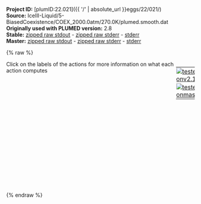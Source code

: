 **Project ID:** [plumID:22.021]({{ '/' | absolute_url }}eggs/22/021/)  
**Source:** IceIII-Liquid/5-BiasedCoexistence/COEX_2000.0atm/270.0K/plumed.smooth.dat  
**Originally used with PLUMED version:** 2.8  
**Stable:** [zipped raw stdout](plumed.smooth.dat.plumed.stdout.txt.zip) - [zipped raw stderr](plumed.smooth.dat.plumed.stderr.txt.zip) - [stderr](plumed.smooth.dat.plumed.stderr)  
**Master:** [zipped raw stdout](plumed.smooth.dat.plumed_master.stdout.txt.zip) - [zipped raw stderr](plumed.smooth.dat.plumed_master.stderr.txt.zip) - [stderr](plumed.smooth.dat.plumed_master.stderr)  

{% raw %}
<div style="width: 100%; float:left">
<div style="width: 90%; float:left" id="value_details_data/IceIII-Liquid/5-BiasedCoexistence/COEX_2000.0atm/270.0K/plumed.smooth.dat"> Click on the labels of the actions for more information on what each action computes </div>
<div style="width: 10%; float:left"><table><tr><td style="padding:1px"><a href="plumed.smooth.dat.plumed.stderr"><img src="https://img.shields.io/badge/v2.10-passing-green.svg" alt="tested onv2.10" /></a></td></tr><tr><td style="padding:1px"><a href="plumed.smooth.dat.plumed_master.stderr"><img src="https://img.shields.io/badge/master-passing-green.svg" alt="tested onmaster" /></a></td></tr></table></div></div>
<pre style="width=97%;">
<span style="color:blue" class="comment">#Smooth counting of ice molecules</span>
<span id="data/IceIII-Liquid/5-BiasedCoexistence/COEX_2000.0atm/270.0K/plumed.smooth.datrefcv_short"><span id="data/IceIII-Liquid/5-BiasedCoexistence/COEX_2000.0atm/270.0K/plumed.smooth.datdefrefcv_short"><span class="plumedtooltip" style="color:green">ENVIRONMENTSIMILARITY<span class="right">Measure how similar the environment around atoms is to that found in some reference crystal structure. This action is <a class="toggler" href='javascript:;' onclick='toggleDisplay("data/IceIII-Liquid/5-BiasedCoexistence/COEX_2000.0atm/270.0K/plumed.smooth.datrefcv");'>a shortcut</a> and it has <a class="toggler" href='javascript:;' onclick='toggleDisplay("data/IceIII-Liquid/5-BiasedCoexistence/COEX_2000.0atm/270.0K/plumed.smooth.datdefrefcv");'>hidden defaults</a>. <a href="https://www.plumed.org/doc-master/user-doc/html/_e_n_v_i_r_o_n_m_e_n_t_s_i_m_i_l_a_r_i_t_y.html">More details</a><i></i></span></span> ...
 <span class="plumedtooltip">SPECIES<span class="right">this keyword is used for colvars such as coordination number<i></i></span></span>=1-2268:3
 <span class="plumedtooltip">SIGMA<span class="right"> the width to use for the gaussian kernels<i></i></span></span>=0.0675
 <span class="plumedtooltip">CRYSTAL_STRUCTURE<span class="right"> Targeted crystal structure<i></i></span></span>=CUSTOM
 <span class="plumedtooltip">LABEL<span class="right">a label for the action so that its output can be referenced in the input to other actions<i></i></span></span>=<b name="data/IceIII-Liquid/5-BiasedCoexistence/COEX_2000.0atm/270.0K/plumed.smooth.datrefcv" onclick='showPath("data/IceIII-Liquid/5-BiasedCoexistence/COEX_2000.0atm/270.0K/plumed.smooth.dat","data/IceIII-Liquid/5-BiasedCoexistence/COEX_2000.0atm/270.0K/plumed.smooth.datrefcv","data/IceIII-Liquid/5-BiasedCoexistence/COEX_2000.0atm/270.0K/plumed.smooth.datrefcv_shortcut","blue")'>refcv</b><span style="display:none;" id="data/IceIII-Liquid/5-BiasedCoexistence/COEX_2000.0atm/270.0K/plumed.smooth.datrefcv_shortcut">The ENVIRONMENTSIMILARITY action with label <b>refcv</b> calculates the following quantities:<table  align="center" frame="void" width="95%" cellpadding="5%"><tr><td width="5%"><b> Quantity </b>  </td><td width="5%"><b> Type </b>  </td><td><b> Description </b> </td></tr><tr><td width="5%">refcv</td><td width="5%"><font color="blue">vector</font></td><td>the environmental similar parameter for each of the input atoms</td></tr><tr><td width="5%">refcv_morethan</td><td width="5%"><font color="black">scalar</font></td><td>the number of colvars that have a value more than a threshold</td></tr><tr><td width="5%">refcv_mean</td><td width="5%"><font color="black">scalar</font></td><td>the mean of the colvars</td></tr></table></span>
 <span class="plumedtooltip">REFERENCE_1<span class="right">PDB files with relative distances from central atom<i></i></span></span>=env1.pdb
 <span class="plumedtooltip">REFERENCE_2<span class="right">PDB files with relative distances from central atom<i></i></span></span>=env2.pdb
 <span class="plumedtooltip">REFERENCE_3<span class="right">PDB files with relative distances from central atom<i></i></span></span>=env3.pdb
 <span class="plumedtooltip">REFERENCE_4<span class="right">PDB files with relative distances from central atom<i></i></span></span>=env4.pdb
 <span class="plumedtooltip">REFERENCE_5<span class="right">PDB files with relative distances from central atom<i></i></span></span>=env5.pdb
 <span class="plumedtooltip">REFERENCE_6<span class="right">PDB files with relative distances from central atom<i></i></span></span>=env6.pdb
 <span class="plumedtooltip">REFERENCE_7<span class="right">PDB files with relative distances from central atom<i></i></span></span>=env7.pdb
 <span class="plumedtooltip">REFERENCE_8<span class="right">PDB files with relative distances from central atom<i></i></span></span>=env8.pdb
 <span class="plumedtooltip">REFERENCE_9<span class="right">PDB files with relative distances from central atom<i></i></span></span>=env9.pdb
 <span class="plumedtooltip">REFERENCE_10<span class="right">PDB files with relative distances from central atom<i></i></span></span>=env10.pdb
 <span class="plumedtooltip">REFERENCE_11<span class="right">PDB files with relative distances from central atom<i></i></span></span>=env11.pdb
 <span class="plumedtooltip">REFERENCE_12<span class="right">PDB files with relative distances from central atom<i></i></span></span>=env12.pdb
 <span class="plumedtooltip">MORE_THAN<span class="right">calculate the number of variables that are more than a certain target value<i></i></span></span>={CUBIC D_0=0.6075 D_MAX=0.9675}
 <span class="plumedtooltip">MEAN<span class="right"> calculate the mean of all the quantities<i></i></span></span>
... ENVIRONMENTSIMILARITY
</span><span id="data/IceIII-Liquid/5-BiasedCoexistence/COEX_2000.0atm/270.0K/plumed.smooth.datdefrefcv_long" style="display:none;"><span class="plumedtooltip" style="color:green">ENVIRONMENTSIMILARITY<span class="right">Measure how similar the environment around atoms is to that found in some reference crystal structure. This action is <a class="toggler" href='javascript:;' onclick='toggleDisplay("data/IceIII-Liquid/5-BiasedCoexistence/COEX_2000.0atm/270.0K/plumed.smooth.datrefcv");'>a shortcut</a> and uses the <a class="toggler" href='javascript:;' onclick='toggleDisplay("data/IceIII-Liquid/5-BiasedCoexistence/COEX_2000.0atm/270.0K/plumed.smooth.datdefrefcv");'>defaults shown here</a>. <a href="https://www.plumed.org/doc-master/user-doc/html/_e_n_v_i_r_o_n_m_e_n_t_s_i_m_i_l_a_r_i_t_y.html">More details</a><i></i></span></span> ...
 <span class="plumedtooltip">SPECIES<span class="right">this keyword is used for colvars such as coordination number<i></i></span></span>=1-2268:3
 <span class="plumedtooltip">SIGMA<span class="right"> the width to use for the gaussian kernels<i></i></span></span>=0.0675
 <span class="plumedtooltip">CRYSTAL_STRUCTURE<span class="right"> Targeted crystal structure<i></i></span></span>=CUSTOM
 <span class="plumedtooltip">LABEL<span class="right">a label for the action so that its output can be referenced in the input to other actions<i></i></span></span>=<b name="data/IceIII-Liquid/5-BiasedCoexistence/COEX_2000.0atm/270.0K/plumed.smooth.datrefcv" onclick='showPath("data/IceIII-Liquid/5-BiasedCoexistence/COEX_2000.0atm/270.0K/plumed.smooth.dat","data/IceIII-Liquid/5-BiasedCoexistence/COEX_2000.0atm/270.0K/plumed.smooth.datrefcv","data/IceIII-Liquid/5-BiasedCoexistence/COEX_2000.0atm/270.0K/plumed.smooth.datrefcv_shortcut","blue")'>refcv</b>
 <span class="plumedtooltip">REFERENCE_1<span class="right">PDB files with relative distances from central atom<i></i></span></span>=env1.pdb
 <span class="plumedtooltip">REFERENCE_2<span class="right">PDB files with relative distances from central atom<i></i></span></span>=env2.pdb
 <span class="plumedtooltip">REFERENCE_3<span class="right">PDB files with relative distances from central atom<i></i></span></span>=env3.pdb
 <span class="plumedtooltip">REFERENCE_4<span class="right">PDB files with relative distances from central atom<i></i></span></span>=env4.pdb
 <span class="plumedtooltip">REFERENCE_5<span class="right">PDB files with relative distances from central atom<i></i></span></span>=env5.pdb
 <span class="plumedtooltip">REFERENCE_6<span class="right">PDB files with relative distances from central atom<i></i></span></span>=env6.pdb
 <span class="plumedtooltip">REFERENCE_7<span class="right">PDB files with relative distances from central atom<i></i></span></span>=env7.pdb
 <span class="plumedtooltip">REFERENCE_8<span class="right">PDB files with relative distances from central atom<i></i></span></span>=env8.pdb
 <span class="plumedtooltip">REFERENCE_9<span class="right">PDB files with relative distances from central atom<i></i></span></span>=env9.pdb
 <span class="plumedtooltip">REFERENCE_10<span class="right">PDB files with relative distances from central atom<i></i></span></span>=env10.pdb
 <span class="plumedtooltip">REFERENCE_11<span class="right">PDB files with relative distances from central atom<i></i></span></span>=env11.pdb
 <span class="plumedtooltip">REFERENCE_12<span class="right">PDB files with relative distances from central atom<i></i></span></span>=env12.pdb
 <span class="plumedtooltip">MORE_THAN<span class="right">calculate the number of variables that are more than a certain target value<i></i></span></span>={CUBIC D_0=0.6075 D_MAX=0.9675}
 <span class="plumedtooltip">MEAN<span class="right"> calculate the mean of all the quantities<i></i></span></span>
 <span class="plumedtooltip">CUTOFF<span class="right"> how many multiples of sigma would you like to consider beyond the maximum distance in the environment<i></i></span></span>=3 <span class="plumedtooltip">LCUTOFF<span class="right"> any atoms separated by less than this tolerance should be ignored<i></i></span></span>=0.0001 <span class="plumedtooltip">LAMBDA<span class="right"> Lambda parameter<i></i></span></span>=100
... ENVIRONMENTSIMILARITY
</span></span><span id="data/IceIII-Liquid/5-BiasedCoexistence/COEX_2000.0atm/270.0K/plumed.smooth.datrefcv_long" style="display:none;"><span style="color:blue" class="comment"># PLUMED interprets the command:
</span><span class="toggler" style="color:red" onclick='toggleDisplay("data/IceIII-Liquid/5-BiasedCoexistence/COEX_2000.0atm/270.0K/plumed.smooth.datrefcv")'># ENVIRONMENTSIMILARITY ...</span>
<span style="color:blue" class="comment">#  SPECIES=1-2268:3</span>
<span style="color:blue" class="comment">#  SIGMA=0.0675</span>
<span style="color:blue" class="comment">#  CRYSTAL_STRUCTURE=CUSTOM</span>
<span style="color:blue" class="comment">#  LABEL=refcv</span>
<span style="color:blue" class="comment">#  REFERENCE_1=env1.pdb</span>
<span style="color:blue" class="comment">#  REFERENCE_2=env2.pdb</span>
<span style="color:blue" class="comment">#  REFERENCE_3=env3.pdb</span>
<span style="color:blue" class="comment">#  REFERENCE_4=env4.pdb</span>
<span style="color:blue" class="comment">#  REFERENCE_5=env5.pdb</span>
<span style="color:blue" class="comment">#  REFERENCE_6=env6.pdb</span>
<span style="color:blue" class="comment">#  REFERENCE_7=env7.pdb</span>
<span style="color:blue" class="comment">#  REFERENCE_8=env8.pdb</span>
<span style="color:blue" class="comment">#  REFERENCE_9=env9.pdb</span>
<span style="color:blue" class="comment">#  REFERENCE_10=env10.pdb</span>
<span style="color:blue" class="comment">#  REFERENCE_11=env11.pdb</span>
<span style="color:blue" class="comment">#  REFERENCE_12=env12.pdb</span>
<span style="color:blue" class="comment">#  MORE_THAN={CUBIC D_0=0.6075 D_MAX=0.9675}</span>
<span style="color:blue" class="comment">#  MEAN</span>
<span style="color:blue" class="comment"># ... ENVIRONMENTSIMILARITY</span>
<span style="color:blue" class="comment"># as follows (Click the red comment above to revert to the short version of the input):</span>
<b name="data/IceIII-Liquid/5-BiasedCoexistence/COEX_2000.0atm/270.0K/plumed.smooth.datrefcv_cmat" onclick='showPath("data/IceIII-Liquid/5-BiasedCoexistence/COEX_2000.0atm/270.0K/plumed.smooth.dat","data/IceIII-Liquid/5-BiasedCoexistence/COEX_2000.0atm/270.0K/plumed.smooth.datrefcv_cmat","data/IceIII-Liquid/5-BiasedCoexistence/COEX_2000.0atm/270.0K/plumed.smooth.datrefcv_cmat","red")'>refcv_cmat</b><span style="display:none;" id="data/IceIII-Liquid/5-BiasedCoexistence/COEX_2000.0atm/270.0K/plumed.smooth.datrefcv_cmat">The DISTANCE_MATRIX action with label <b>refcv_cmat</b> calculates the following quantities:<table  align="center" frame="void" width="95%" cellpadding="5%"><tr><td width="5%"><b> Quantity </b>  </td><td width="5%"><b> Type </b>  </td><td><b> Description </b> </td></tr><tr><td width="5%">refcv_cmat.w</td><td width="5%"><font color="red">matrix</font></td><td>a matrix containing the weights for the bonds between each pair of atoms</td></tr><tr><td width="5%">refcv_cmat.x</td><td width="5%"><font color="red">matrix</font></td><td>the projection of the bond on the x axis</td></tr><tr><td width="5%">refcv_cmat.y</td><td width="5%"><font color="red">matrix</font></td><td>the projection of the bond on the y axis</td></tr><tr><td width="5%">refcv_cmat.z</td><td width="5%"><font color="red">matrix</font></td><td>the projection of the bond on the z axis</td></tr></table></span>: <span class="plumedtooltip" style="color:green">DISTANCE_MATRIX<span class="right">Calculate a matrix of distances <a href="https://www.plumed.org/doc-master/user-doc/html/_d_i_s_t_a_n_c_e__m_a_t_r_i_x.html" style="color:green">More details</a><i></i></span></span> <span class="plumedtooltip">COMPONENTS<span class="right"> also calculate the components of the vector connecting the atoms in the contact matrix<i></i></span></span> <span class="plumedtooltip">GROUP<span class="right">the atoms for which you would like to calculate the adjacency matrix<i></i></span></span>=1-2268:3 <span class="plumedtooltip">CUTOFF<span class="right"> ignore distances that have a value larger than this cutoff<i></i></span></span>=0.62126
<b name="data/IceIII-Liquid/5-BiasedCoexistence/COEX_2000.0atm/270.0K/plumed.smooth.datrefcv_grp" onclick='showPath("data/IceIII-Liquid/5-BiasedCoexistence/COEX_2000.0atm/270.0K/plumed.smooth.dat","data/IceIII-Liquid/5-BiasedCoexistence/COEX_2000.0atm/270.0K/plumed.smooth.datrefcv_grp","data/IceIII-Liquid/5-BiasedCoexistence/COEX_2000.0atm/270.0K/plumed.smooth.datrefcv_grp","violet")'>refcv_grp</b><span style="display:none;" id="data/IceIII-Liquid/5-BiasedCoexistence/COEX_2000.0atm/270.0K/plumed.smooth.datrefcv_grp">The GROUP action with label <b>refcv_grp</b> calculates the following quantities:<table  align="center" frame="void" width="95%" cellpadding="5%"><tr><td width="5%"><b> Quantity </b>  </td><td width="5%"><b> Type </b>  </td><td><b> Description </b> </td></tr><tr><td width="5%">refcv_grp</td><td width="5%"><font color="violet">atoms</font></td><td>indices of atoms specified in GROUP</td></tr></table></span>: <span class="plumedtooltip" style="color:green">GROUP<span class="right">Define a group of atoms so that a particular list of atoms can be referenced with a single label in definitions of CVs or virtual atoms. <a href="https://www.plumed.org/doc-master/user-doc/html/_g_r_o_u_p.html" style="color:green">More details</a><i></i></span></span> <span class="plumedtooltip">ATOMS<span class="right">the numerical indexes for the set of atoms in the group<i></i></span></span>=1-2268:3
<b name="data/IceIII-Liquid/5-BiasedCoexistence/COEX_2000.0atm/270.0K/plumed.smooth.datrefcv_ones" onclick='showPath("data/IceIII-Liquid/5-BiasedCoexistence/COEX_2000.0atm/270.0K/plumed.smooth.dat","data/IceIII-Liquid/5-BiasedCoexistence/COEX_2000.0atm/270.0K/plumed.smooth.datrefcv_ones","data/IceIII-Liquid/5-BiasedCoexistence/COEX_2000.0atm/270.0K/plumed.smooth.datrefcv_ones","blue")'>refcv_ones</b><span style="display:none;" id="data/IceIII-Liquid/5-BiasedCoexistence/COEX_2000.0atm/270.0K/plumed.smooth.datrefcv_ones">The CONSTANT action with label <b>refcv_ones</b> calculates the following quantities:<table  align="center" frame="void" width="95%" cellpadding="5%"><tr><td width="5%"><b> Quantity </b>  </td><td width="5%"><b> Type </b>  </td><td><b> Description </b> </td></tr><tr><td width="5%">refcv_ones</td><td width="5%"><font color="blue">vector</font></td><td>the constant value that was read from the plumed input</td></tr></table></span>: <span class="plumedtooltip" style="color:green">ONES<span class="right">Create a constant vector with all elements equal to one <a href="https://www.plumed.org/doc-master/user-doc/html/_o_n_e_s.html" style="color:green">More details</a><i></i></span></span> <span class="plumedtooltip">SIZE<span class="right">the number of ones that you would like to create<i></i></span></span>=756
<b name="data/IceIII-Liquid/5-BiasedCoexistence/COEX_2000.0atm/270.0K/plumed.smooth.datrefcv_matenv1" onclick='showPath("data/IceIII-Liquid/5-BiasedCoexistence/COEX_2000.0atm/270.0K/plumed.smooth.dat","data/IceIII-Liquid/5-BiasedCoexistence/COEX_2000.0atm/270.0K/plumed.smooth.datrefcv_matenv1","data/IceIII-Liquid/5-BiasedCoexistence/COEX_2000.0atm/270.0K/plumed.smooth.datrefcv_matenv1","red")'>refcv_matenv1</b><span style="display:none;" id="data/IceIII-Liquid/5-BiasedCoexistence/COEX_2000.0atm/270.0K/plumed.smooth.datrefcv_matenv1">The CUSTOM action with label <b>refcv_matenv1</b> calculates the following quantities:<table  align="center" frame="void" width="95%" cellpadding="5%"><tr><td width="5%"><b> Quantity </b>  </td><td width="5%"><b> Type </b>  </td><td><b> Description </b> </td></tr><tr><td width="5%">refcv_matenv1</td><td width="5%"><font color="red">matrix</font></td><td>the matrix obtained by doing an element-wise application of an arbitrary function to the input matrix</td></tr></table></span>: <span class="plumedtooltip" style="color:green">CUSTOM<span class="right">Calculate a combination of variables using a custom expression. <a href="https://www.plumed.org/doc-master/user-doc/html/_c_u_s_t_o_m.html" style="color:green">More details</a><i></i></span></span> <span class="plumedtooltip">ARG<span class="right">the values input to this function<i></i></span></span>=<b name="data/IceIII-Liquid/5-BiasedCoexistence/COEX_2000.0atm/270.0K/plumed.smooth.datrefcv_cmat">refcv_cmat.x</b>,<b name="data/IceIII-Liquid/5-BiasedCoexistence/COEX_2000.0atm/270.0K/plumed.smooth.datrefcv_cmat">refcv_cmat.y</b>,<b name="data/IceIII-Liquid/5-BiasedCoexistence/COEX_2000.0atm/270.0K/plumed.smooth.datrefcv_cmat">refcv_cmat.z</b>,<b name="data/IceIII-Liquid/5-BiasedCoexistence/COEX_2000.0atm/270.0K/plumed.smooth.datrefcv_cmat">refcv_cmat.w</b> <span class="plumedtooltip">VAR<span class="right">the names to give each of the arguments in the function<i></i></span></span>=x,y,z,w <span class="plumedtooltip">PERIODIC<span class="right">if the output of your function is periodic then you should specify the periodicity of the function<i></i></span></span>=NO <span class="plumedtooltip">FUNC<span class="right">the function you wish to evaluate<i></i></span></span>=(step(w-0.0001)*step(0.62126-w)/17)*(exp(-((x-0.271)^2+(y--0.009)^2+(z-0.013)^2)/(4*0.00455625))+exp(-((x-0.152)^2+(y--0.128)^2+(z-0.313)^2)/(4*0.00455625))+exp(-((x--0.189)^2+(y--0.069)^2+(z-0.189)^2)/(4*0.00455625))+exp(-((x-0.205)^2+(y-0.331)^2+(z-0.142)^2)/(4*0.00455625))+exp(-((x--0.188)^2+(y-0.328)^2+(z-0.157)^2)/(4*0.00455625))+exp(-((x--0.128)^2+(y-0.139)^2+(z-0.359)^2)/(4*0.00455625))+exp(-((x-0.145)^2+(y-0.142)^2+(z-0.345)^2)/(4*0.00455625))+exp(-((x-0.339)^2+(y-0.196)^2+(z--0.1484)^2)/(4*0.00455625))+exp(-((x--0.3274)^2+(y-0.196)^2+(z--0.1484)^2)/(4*0.00455625))+exp(-((x--0.128)^2+(y-0.139)^2+(z--0.3344)^2)/(4*0.00455625))+exp(-((x-0.205)^2+(y--0.3354)^2+(z-0.142)^2)/(4*0.00455625))+exp(-((x-0.145)^2+(y-0.142)^2+(z--0.3484)^2)/(4*0.00455625))+exp(-((x--0.188)^2+(y--0.3384)^2+(z-0.157)^2)/(4*0.00455625))+exp(-((x--0.053)^2+(y--0.189)^2+(z--0.2084)^2)/(4*0.00455625))+exp(-((x-0.006)^2+(y-0.273)^2+(z--0.0334)^2)/(4*0.00455625))+exp(-((x-0.006)^2+(y--0.3934)^2+(z--0.0334)^2)/(4*0.00455625))+exp(-((x--0.3954)^2+(y--0.009)^2+(z-0.013)^2)/(4*0.00455625)))
<b name="data/IceIII-Liquid/5-BiasedCoexistence/COEX_2000.0atm/270.0K/plumed.smooth.datrefcv_env1" onclick='showPath("data/IceIII-Liquid/5-BiasedCoexistence/COEX_2000.0atm/270.0K/plumed.smooth.dat","data/IceIII-Liquid/5-BiasedCoexistence/COEX_2000.0atm/270.0K/plumed.smooth.datrefcv_env1","data/IceIII-Liquid/5-BiasedCoexistence/COEX_2000.0atm/270.0K/plumed.smooth.datrefcv_env1","blue")'>refcv_env1</b><span style="display:none;" id="data/IceIII-Liquid/5-BiasedCoexistence/COEX_2000.0atm/270.0K/plumed.smooth.datrefcv_env1">The MATRIX_VECTOR_PRODUCT action with label <b>refcv_env1</b> calculates the following quantities:<table  align="center" frame="void" width="95%" cellpadding="5%"><tr><td width="5%"><b> Quantity </b>  </td><td width="5%"><b> Type </b>  </td><td><b> Description </b> </td></tr><tr><td width="5%">refcv_env1</td><td width="5%"><font color="blue">vector</font></td><td>the vector that is obtained by taking the product between the matrix and the vector that were input</td></tr></table></span>: <span class="plumedtooltip" style="color:green">MATRIX_VECTOR_PRODUCT<span class="right">Calculate the product of the matrix and the vector <a href="https://www.plumed.org/doc-master/user-doc/html/_m_a_t_r_i_x__v_e_c_t_o_r__p_r_o_d_u_c_t.html" style="color:green">More details</a><i></i></span></span> <span class="plumedtooltip">ARG<span class="right">the label for the matrix and the vector/scalar that are being multiplied<i></i></span></span>=<b name="data/IceIII-Liquid/5-BiasedCoexistence/COEX_2000.0atm/270.0K/plumed.smooth.datrefcv_matenv1">refcv_matenv1</b>,<b name="data/IceIII-Liquid/5-BiasedCoexistence/COEX_2000.0atm/270.0K/plumed.smooth.datrefcv_ones">refcv_ones</b>
<b name="data/IceIII-Liquid/5-BiasedCoexistence/COEX_2000.0atm/270.0K/plumed.smooth.datrefcv_matenv2" onclick='showPath("data/IceIII-Liquid/5-BiasedCoexistence/COEX_2000.0atm/270.0K/plumed.smooth.dat","data/IceIII-Liquid/5-BiasedCoexistence/COEX_2000.0atm/270.0K/plumed.smooth.datrefcv_matenv2","data/IceIII-Liquid/5-BiasedCoexistence/COEX_2000.0atm/270.0K/plumed.smooth.datrefcv_matenv2","red")'>refcv_matenv2</b><span style="display:none;" id="data/IceIII-Liquid/5-BiasedCoexistence/COEX_2000.0atm/270.0K/plumed.smooth.datrefcv_matenv2">The CUSTOM action with label <b>refcv_matenv2</b> calculates the following quantities:<table  align="center" frame="void" width="95%" cellpadding="5%"><tr><td width="5%"><b> Quantity </b>  </td><td width="5%"><b> Type </b>  </td><td><b> Description </b> </td></tr><tr><td width="5%">refcv_matenv2</td><td width="5%"><font color="red">matrix</font></td><td>the matrix obtained by doing an element-wise application of an arbitrary function to the input matrix</td></tr></table></span>: <span class="plumedtooltip" style="color:green">CUSTOM<span class="right">Calculate a combination of variables using a custom expression. <a href="https://www.plumed.org/doc-master/user-doc/html/_c_u_s_t_o_m.html" style="color:green">More details</a><i></i></span></span> <span class="plumedtooltip">ARG<span class="right">the values input to this function<i></i></span></span>=<b name="data/IceIII-Liquid/5-BiasedCoexistence/COEX_2000.0atm/270.0K/plumed.smooth.datrefcv_cmat">refcv_cmat.x</b>,<b name="data/IceIII-Liquid/5-BiasedCoexistence/COEX_2000.0atm/270.0K/plumed.smooth.datrefcv_cmat">refcv_cmat.y</b>,<b name="data/IceIII-Liquid/5-BiasedCoexistence/COEX_2000.0atm/270.0K/plumed.smooth.datrefcv_cmat">refcv_cmat.z</b>,<b name="data/IceIII-Liquid/5-BiasedCoexistence/COEX_2000.0atm/270.0K/plumed.smooth.datrefcv_cmat">refcv_cmat.w</b> <span class="plumedtooltip">VAR<span class="right">the names to give each of the arguments in the function<i></i></span></span>=x,y,z,w <span class="plumedtooltip">PERIODIC<span class="right">if the output of your function is periodic then you should specify the periodicity of the function<i></i></span></span>=NO <span class="plumedtooltip">FUNC<span class="right">the function you wish to evaluate<i></i></span></span>=(step(w-0.0001)*step(0.62126-w)/17)*(exp(-((x-0.119)^2+(y-0.119)^2+(z--0.3)^2)/(4*0.00455625))+exp(-((x--0.341)^2+(y-0.059)^2+(z--0.124)^2)/(4*0.00455625))+exp(-((x--0.205)^2+(y--0.061)^2+(z-0.172)^2)/(4*0.00455625))+exp(-((x-0.19)^2+(y--0.071)^2+(z-0.202)^2)/(4*0.00455625))+exp(-((x--0.28)^2+(y-0.267)^2+(z-0.046)^2)/(4*0.00455625))+exp(-((x--0.007)^2+(y-0.27)^2+(z-0.032)^2)/(4*0.00455625))+exp(-((x-0.3264)^2+(y--0.2104)^2+(z--0.156)^2)/(4*0.00455625))+exp(-((x-0.3254)^2+(y-0.059)^2+(z--0.124)^2)/(4*0.00455625))+exp(-((x--0.152)^2+(y-0.128)^2+(z--0.313)^2)/(4*0.00455625))+exp(-((x-0.053)^2+(y--0.2074)^2+(z--0.171)^2)/(4*0.00455625))+exp(-((x--0.007)^2+(y--0.3964)^2+(z-0.032)^2)/(4*0.00455625)))
<b name="data/IceIII-Liquid/5-BiasedCoexistence/COEX_2000.0atm/270.0K/plumed.smooth.datrefcv_env2" onclick='showPath("data/IceIII-Liquid/5-BiasedCoexistence/COEX_2000.0atm/270.0K/plumed.smooth.dat","data/IceIII-Liquid/5-BiasedCoexistence/COEX_2000.0atm/270.0K/plumed.smooth.datrefcv_env2","data/IceIII-Liquid/5-BiasedCoexistence/COEX_2000.0atm/270.0K/plumed.smooth.datrefcv_env2","blue")'>refcv_env2</b><span style="display:none;" id="data/IceIII-Liquid/5-BiasedCoexistence/COEX_2000.0atm/270.0K/plumed.smooth.datrefcv_env2">The MATRIX_VECTOR_PRODUCT action with label <b>refcv_env2</b> calculates the following quantities:<table  align="center" frame="void" width="95%" cellpadding="5%"><tr><td width="5%"><b> Quantity </b>  </td><td width="5%"><b> Type </b>  </td><td><b> Description </b> </td></tr><tr><td width="5%">refcv_env2</td><td width="5%"><font color="blue">vector</font></td><td>the vector that is obtained by taking the product between the matrix and the vector that were input</td></tr></table></span>: <span class="plumedtooltip" style="color:green">MATRIX_VECTOR_PRODUCT<span class="right">Calculate the product of the matrix and the vector <a href="https://www.plumed.org/doc-master/user-doc/html/_m_a_t_r_i_x__v_e_c_t_o_r__p_r_o_d_u_c_t.html" style="color:green">More details</a><i></i></span></span> <span class="plumedtooltip">ARG<span class="right">the label for the matrix and the vector/scalar that are being multiplied<i></i></span></span>=<b name="data/IceIII-Liquid/5-BiasedCoexistence/COEX_2000.0atm/270.0K/plumed.smooth.datrefcv_matenv2">refcv_matenv2</b>,<b name="data/IceIII-Liquid/5-BiasedCoexistence/COEX_2000.0atm/270.0K/plumed.smooth.datrefcv_ones">refcv_ones</b>
<b name="data/IceIII-Liquid/5-BiasedCoexistence/COEX_2000.0atm/270.0K/plumed.smooth.datrefcv_matenv3" onclick='showPath("data/IceIII-Liquid/5-BiasedCoexistence/COEX_2000.0atm/270.0K/plumed.smooth.dat","data/IceIII-Liquid/5-BiasedCoexistence/COEX_2000.0atm/270.0K/plumed.smooth.datrefcv_matenv3","data/IceIII-Liquid/5-BiasedCoexistence/COEX_2000.0atm/270.0K/plumed.smooth.datrefcv_matenv3","red")'>refcv_matenv3</b><span style="display:none;" id="data/IceIII-Liquid/5-BiasedCoexistence/COEX_2000.0atm/270.0K/plumed.smooth.datrefcv_matenv3">The CUSTOM action with label <b>refcv_matenv3</b> calculates the following quantities:<table  align="center" frame="void" width="95%" cellpadding="5%"><tr><td width="5%"><b> Quantity </b>  </td><td width="5%"><b> Type </b>  </td><td><b> Description </b> </td></tr><tr><td width="5%">refcv_matenv3</td><td width="5%"><font color="red">matrix</font></td><td>the matrix obtained by doing an element-wise application of an arbitrary function to the input matrix</td></tr></table></span>: <span class="plumedtooltip" style="color:green">CUSTOM<span class="right">Calculate a combination of variables using a custom expression. <a href="https://www.plumed.org/doc-master/user-doc/html/_c_u_s_t_o_m.html" style="color:green">More details</a><i></i></span></span> <span class="plumedtooltip">ARG<span class="right">the values input to this function<i></i></span></span>=<b name="data/IceIII-Liquid/5-BiasedCoexistence/COEX_2000.0atm/270.0K/plumed.smooth.datrefcv_cmat">refcv_cmat.x</b>,<b name="data/IceIII-Liquid/5-BiasedCoexistence/COEX_2000.0atm/270.0K/plumed.smooth.datrefcv_cmat">refcv_cmat.y</b>,<b name="data/IceIII-Liquid/5-BiasedCoexistence/COEX_2000.0atm/270.0K/plumed.smooth.datrefcv_cmat">refcv_cmat.z</b>,<b name="data/IceIII-Liquid/5-BiasedCoexistence/COEX_2000.0atm/270.0K/plumed.smooth.datrefcv_cmat">refcv_cmat.w</b> <span class="plumedtooltip">VAR<span class="right">the names to give each of the arguments in the function<i></i></span></span>=x,y,z,w <span class="plumedtooltip">PERIODIC<span class="right">if the output of your function is periodic then you should specify the periodicity of the function<i></i></span></span>=NO <span class="plumedtooltip">FUNC<span class="right">the function you wish to evaluate<i></i></span></span>=(step(w-0.0001)*step(0.62126-w)/17)*(exp(-((x-0.003)^2+(y--0.395)^2+(z--0.03)^2)/(4*0.00455625))+exp(-((x--0.194)^2+(y--0.054)^2+(z--0.2)^2)/(4*0.00455625))+exp(-((x--0.333)^2+(y-0.077)^2+(z-0.115)^2)/(4*0.00455625))+exp(-((x--0.068)^2+(y--0.205)^2+(z-0.1614)^2)/(4*0.00455625))+exp(-((x--0.339)^2+(y--0.196)^2+(z-0.1484)^2)/(4*0.00455625))+exp(-((x--0.134)^2+(y-0.135)^2+(z-0.2904)^2)/(4*0.00455625))+exp(-((x-0.003)^2+(y-0.2714)^2+(z--0.03)^2)/(4*0.00455625))+exp(-((x-0.1994)^2+(y--0.057)^2+(z--0.186)^2)/(4*0.00455625))+exp(-((x-0.3334)^2+(y-0.077)^2+(z-0.115)^2)/(4*0.00455625))+exp(-((x-0.3274)^2+(y--0.196)^2+(z-0.1484)^2)/(4*0.00455625))+exp(-((x-0.1394)^2+(y-0.132)^2+(z-0.3054)^2)/(4*0.00455625))+exp(-((x-0.2744)^2+(y-0.2814)^2+(z--0.06)^2)/(4*0.00455625)))
<b name="data/IceIII-Liquid/5-BiasedCoexistence/COEX_2000.0atm/270.0K/plumed.smooth.datrefcv_env3" onclick='showPath("data/IceIII-Liquid/5-BiasedCoexistence/COEX_2000.0atm/270.0K/plumed.smooth.dat","data/IceIII-Liquid/5-BiasedCoexistence/COEX_2000.0atm/270.0K/plumed.smooth.datrefcv_env3","data/IceIII-Liquid/5-BiasedCoexistence/COEX_2000.0atm/270.0K/plumed.smooth.datrefcv_env3","blue")'>refcv_env3</b><span style="display:none;" id="data/IceIII-Liquid/5-BiasedCoexistence/COEX_2000.0atm/270.0K/plumed.smooth.datrefcv_env3">The MATRIX_VECTOR_PRODUCT action with label <b>refcv_env3</b> calculates the following quantities:<table  align="center" frame="void" width="95%" cellpadding="5%"><tr><td width="5%"><b> Quantity </b>  </td><td width="5%"><b> Type </b>  </td><td><b> Description </b> </td></tr><tr><td width="5%">refcv_env3</td><td width="5%"><font color="blue">vector</font></td><td>the vector that is obtained by taking the product between the matrix and the vector that were input</td></tr></table></span>: <span class="plumedtooltip" style="color:green">MATRIX_VECTOR_PRODUCT<span class="right">Calculate the product of the matrix and the vector <a href="https://www.plumed.org/doc-master/user-doc/html/_m_a_t_r_i_x__v_e_c_t_o_r__p_r_o_d_u_c_t.html" style="color:green">More details</a><i></i></span></span> <span class="plumedtooltip">ARG<span class="right">the label for the matrix and the vector/scalar that are being multiplied<i></i></span></span>=<b name="data/IceIII-Liquid/5-BiasedCoexistence/COEX_2000.0atm/270.0K/plumed.smooth.datrefcv_matenv3">refcv_matenv3</b>,<b name="data/IceIII-Liquid/5-BiasedCoexistence/COEX_2000.0atm/270.0K/plumed.smooth.datrefcv_ones">refcv_ones</b>
<b name="data/IceIII-Liquid/5-BiasedCoexistence/COEX_2000.0atm/270.0K/plumed.smooth.datrefcv_matenv4" onclick='showPath("data/IceIII-Liquid/5-BiasedCoexistence/COEX_2000.0atm/270.0K/plumed.smooth.dat","data/IceIII-Liquid/5-BiasedCoexistence/COEX_2000.0atm/270.0K/plumed.smooth.datrefcv_matenv4","data/IceIII-Liquid/5-BiasedCoexistence/COEX_2000.0atm/270.0K/plumed.smooth.datrefcv_matenv4","red")'>refcv_matenv4</b><span style="display:none;" id="data/IceIII-Liquid/5-BiasedCoexistence/COEX_2000.0atm/270.0K/plumed.smooth.datrefcv_matenv4">The CUSTOM action with label <b>refcv_matenv4</b> calculates the following quantities:<table  align="center" frame="void" width="95%" cellpadding="5%"><tr><td width="5%"><b> Quantity </b>  </td><td width="5%"><b> Type </b>  </td><td><b> Description </b> </td></tr><tr><td width="5%">refcv_matenv4</td><td width="5%"><font color="red">matrix</font></td><td>the matrix obtained by doing an element-wise application of an arbitrary function to the input matrix</td></tr></table></span>: <span class="plumedtooltip" style="color:green">CUSTOM<span class="right">Calculate a combination of variables using a custom expression. <a href="https://www.plumed.org/doc-master/user-doc/html/_c_u_s_t_o_m.html" style="color:green">More details</a><i></i></span></span> <span class="plumedtooltip">ARG<span class="right">the values input to this function<i></i></span></span>=<b name="data/IceIII-Liquid/5-BiasedCoexistence/COEX_2000.0atm/270.0K/plumed.smooth.datrefcv_cmat">refcv_cmat.x</b>,<b name="data/IceIII-Liquid/5-BiasedCoexistence/COEX_2000.0atm/270.0K/plumed.smooth.datrefcv_cmat">refcv_cmat.y</b>,<b name="data/IceIII-Liquid/5-BiasedCoexistence/COEX_2000.0atm/270.0K/plumed.smooth.datrefcv_cmat">refcv_cmat.z</b>,<b name="data/IceIII-Liquid/5-BiasedCoexistence/COEX_2000.0atm/270.0K/plumed.smooth.datrefcv_cmat">refcv_cmat.w</b> <span class="plumedtooltip">VAR<span class="right">the names to give each of the arguments in the function<i></i></span></span>=x,y,z,w <span class="plumedtooltip">PERIODIC<span class="right">if the output of your function is periodic then you should specify the periodicity of the function<i></i></span></span>=NO <span class="plumedtooltip">FUNC<span class="right">the function you wish to evaluate<i></i></span></span>=(step(w-0.0001)*step(0.62126-w)/17)*(exp(-((x--0.061)^2+(y--0.208)^2+(z--0.17)^2)/(4*0.00455625))+exp(-((x--0.06)^2+(y-0.189)^2+(z--0.202)^2)/(4*0.00455625))+exp(-((x-0.075)^2+(y--0.328)^2+(z-0.126)^2)/(4*0.00455625))+exp(-((x-0.273)^2+(y-0.003)^2+(z--0.014)^2)/(4*0.00455625))+exp(-((x-0.134)^2+(y-0.134)^2+(z-0.301)^2)/(4*0.00455625))+exp(-((x-0.128)^2+(y--0.139)^2+(z-0.3344)^2)/(4*0.00455625))+exp(-((x-0.075)^2+(y-0.3384)^2+(z-0.126)^2)/(4*0.00455625))+exp(-((x-0.128)^2+(y--0.139)^2+(z--0.359)^2)/(4*0.00455625))+exp(-((x-0.28)^2+(y--0.267)^2+(z--0.046)^2)/(4*0.00455625))+exp(-((x--0.1994)^2+(y-0.057)^2+(z-0.186)^2)/(4*0.00455625))+exp(-((x--0.3934)^2+(y-0.003)^2+(z--0.014)^2)/(4*0.00455625))+exp(-((x--0.1964)^2+(y-0.3284)^2+(z-0.156)^2)/(4*0.00455625)))
<b name="data/IceIII-Liquid/5-BiasedCoexistence/COEX_2000.0atm/270.0K/plumed.smooth.datrefcv_env4" onclick='showPath("data/IceIII-Liquid/5-BiasedCoexistence/COEX_2000.0atm/270.0K/plumed.smooth.dat","data/IceIII-Liquid/5-BiasedCoexistence/COEX_2000.0atm/270.0K/plumed.smooth.datrefcv_env4","data/IceIII-Liquid/5-BiasedCoexistence/COEX_2000.0atm/270.0K/plumed.smooth.datrefcv_env4","blue")'>refcv_env4</b><span style="display:none;" id="data/IceIII-Liquid/5-BiasedCoexistence/COEX_2000.0atm/270.0K/plumed.smooth.datrefcv_env4">The MATRIX_VECTOR_PRODUCT action with label <b>refcv_env4</b> calculates the following quantities:<table  align="center" frame="void" width="95%" cellpadding="5%"><tr><td width="5%"><b> Quantity </b>  </td><td width="5%"><b> Type </b>  </td><td><b> Description </b> </td></tr><tr><td width="5%">refcv_env4</td><td width="5%"><font color="blue">vector</font></td><td>the vector that is obtained by taking the product between the matrix and the vector that were input</td></tr></table></span>: <span class="plumedtooltip" style="color:green">MATRIX_VECTOR_PRODUCT<span class="right">Calculate the product of the matrix and the vector <a href="https://www.plumed.org/doc-master/user-doc/html/_m_a_t_r_i_x__v_e_c_t_o_r__p_r_o_d_u_c_t.html" style="color:green">More details</a><i></i></span></span> <span class="plumedtooltip">ARG<span class="right">the label for the matrix and the vector/scalar that are being multiplied<i></i></span></span>=<b name="data/IceIII-Liquid/5-BiasedCoexistence/COEX_2000.0atm/270.0K/plumed.smooth.datrefcv_matenv4">refcv_matenv4</b>,<b name="data/IceIII-Liquid/5-BiasedCoexistence/COEX_2000.0atm/270.0K/plumed.smooth.datrefcv_ones">refcv_ones</b>
<b name="data/IceIII-Liquid/5-BiasedCoexistence/COEX_2000.0atm/270.0K/plumed.smooth.datrefcv_matenv5" onclick='showPath("data/IceIII-Liquid/5-BiasedCoexistence/COEX_2000.0atm/270.0K/plumed.smooth.dat","data/IceIII-Liquid/5-BiasedCoexistence/COEX_2000.0atm/270.0K/plumed.smooth.datrefcv_matenv5","data/IceIII-Liquid/5-BiasedCoexistence/COEX_2000.0atm/270.0K/plumed.smooth.datrefcv_matenv5","red")'>refcv_matenv5</b><span style="display:none;" id="data/IceIII-Liquid/5-BiasedCoexistence/COEX_2000.0atm/270.0K/plumed.smooth.datrefcv_matenv5">The CUSTOM action with label <b>refcv_matenv5</b> calculates the following quantities:<table  align="center" frame="void" width="95%" cellpadding="5%"><tr><td width="5%"><b> Quantity </b>  </td><td width="5%"><b> Type </b>  </td><td><b> Description </b> </td></tr><tr><td width="5%">refcv_matenv5</td><td width="5%"><font color="red">matrix</font></td><td>the matrix obtained by doing an element-wise application of an arbitrary function to the input matrix</td></tr></table></span>: <span class="plumedtooltip" style="color:green">CUSTOM<span class="right">Calculate a combination of variables using a custom expression. <a href="https://www.plumed.org/doc-master/user-doc/html/_c_u_s_t_o_m.html" style="color:green">More details</a><i></i></span></span> <span class="plumedtooltip">ARG<span class="right">the values input to this function<i></i></span></span>=<b name="data/IceIII-Liquid/5-BiasedCoexistence/COEX_2000.0atm/270.0K/plumed.smooth.datrefcv_cmat">refcv_cmat.x</b>,<b name="data/IceIII-Liquid/5-BiasedCoexistence/COEX_2000.0atm/270.0K/plumed.smooth.datrefcv_cmat">refcv_cmat.y</b>,<b name="data/IceIII-Liquid/5-BiasedCoexistence/COEX_2000.0atm/270.0K/plumed.smooth.datrefcv_cmat">refcv_cmat.z</b>,<b name="data/IceIII-Liquid/5-BiasedCoexistence/COEX_2000.0atm/270.0K/plumed.smooth.datrefcv_cmat">refcv_cmat.w</b> <span class="plumedtooltip">VAR<span class="right">the names to give each of the arguments in the function<i></i></span></span>=x,y,z,w <span class="plumedtooltip">PERIODIC<span class="right">if the output of your function is periodic then you should specify the periodicity of the function<i></i></span></span>=NO <span class="plumedtooltip">FUNC<span class="right">the function you wish to evaluate<i></i></span></span>=(step(w-0.0001)*step(0.62126-w)/17)*(exp(-((x-0.066)^2+(y--0.34)^2+(z--0.129)^2)/(4*0.00455625))+exp(-((x--0.393)^2+(y--0.003)^2+(z-0.015)^2)/(4*0.00455625))+exp(-((x--0.06)^2+(y--0.189)^2+(z-0.203)^2)/(4*0.00455625))+exp(-((x-0.137)^2+(y-0.1364)^2+(z--0.3204)^2)/(4*0.00455625))+exp(-((x-0.066)^2+(y-0.3264)^2+(z--0.129)^2)/(4*0.00455625))+exp(-((x--0.053)^2+(y-0.2074)^2+(z-0.171)^2)/(4*0.00455625))+exp(-((x--0.205)^2+(y-0.3354)^2+(z--0.142)^2)/(4*0.00455625))+exp(-((x-0.2734)^2+(y--0.003)^2+(z-0.015)^2)/(4*0.00455625))+exp(-((x-0.2724)^2+(y-0.2664)^2+(z-0.047)^2)/(4*0.00455625))+exp(-((x--0.205)^2+(y--0.331)^2+(z--0.142)^2)/(4*0.00455625))+exp(-((x-0.134)^2+(y--0.135)^2+(z--0.2904)^2)/(4*0.00455625))+exp(-((x--0.199)^2+(y--0.058)^2+(z--0.1754)^2)/(4*0.00455625)))
<b name="data/IceIII-Liquid/5-BiasedCoexistence/COEX_2000.0atm/270.0K/plumed.smooth.datrefcv_env5" onclick='showPath("data/IceIII-Liquid/5-BiasedCoexistence/COEX_2000.0atm/270.0K/plumed.smooth.dat","data/IceIII-Liquid/5-BiasedCoexistence/COEX_2000.0atm/270.0K/plumed.smooth.datrefcv_env5","data/IceIII-Liquid/5-BiasedCoexistence/COEX_2000.0atm/270.0K/plumed.smooth.datrefcv_env5","blue")'>refcv_env5</b><span style="display:none;" id="data/IceIII-Liquid/5-BiasedCoexistence/COEX_2000.0atm/270.0K/plumed.smooth.datrefcv_env5">The MATRIX_VECTOR_PRODUCT action with label <b>refcv_env5</b> calculates the following quantities:<table  align="center" frame="void" width="95%" cellpadding="5%"><tr><td width="5%"><b> Quantity </b>  </td><td width="5%"><b> Type </b>  </td><td><b> Description </b> </td></tr><tr><td width="5%">refcv_env5</td><td width="5%"><font color="blue">vector</font></td><td>the vector that is obtained by taking the product between the matrix and the vector that were input</td></tr></table></span>: <span class="plumedtooltip" style="color:green">MATRIX_VECTOR_PRODUCT<span class="right">Calculate the product of the matrix and the vector <a href="https://www.plumed.org/doc-master/user-doc/html/_m_a_t_r_i_x__v_e_c_t_o_r__p_r_o_d_u_c_t.html" style="color:green">More details</a><i></i></span></span> <span class="plumedtooltip">ARG<span class="right">the label for the matrix and the vector/scalar that are being multiplied<i></i></span></span>=<b name="data/IceIII-Liquid/5-BiasedCoexistence/COEX_2000.0atm/270.0K/plumed.smooth.datrefcv_matenv5">refcv_matenv5</b>,<b name="data/IceIII-Liquid/5-BiasedCoexistence/COEX_2000.0atm/270.0K/plumed.smooth.datrefcv_ones">refcv_ones</b>
<b name="data/IceIII-Liquid/5-BiasedCoexistence/COEX_2000.0atm/270.0K/plumed.smooth.datrefcv_matenv6" onclick='showPath("data/IceIII-Liquid/5-BiasedCoexistence/COEX_2000.0atm/270.0K/plumed.smooth.dat","data/IceIII-Liquid/5-BiasedCoexistence/COEX_2000.0atm/270.0K/plumed.smooth.datrefcv_matenv6","data/IceIII-Liquid/5-BiasedCoexistence/COEX_2000.0atm/270.0K/plumed.smooth.datrefcv_matenv6","red")'>refcv_matenv6</b><span style="display:none;" id="data/IceIII-Liquid/5-BiasedCoexistence/COEX_2000.0atm/270.0K/plumed.smooth.datrefcv_matenv6">The CUSTOM action with label <b>refcv_matenv6</b> calculates the following quantities:<table  align="center" frame="void" width="95%" cellpadding="5%"><tr><td width="5%"><b> Quantity </b>  </td><td width="5%"><b> Type </b>  </td><td><b> Description </b> </td></tr><tr><td width="5%">refcv_matenv6</td><td width="5%"><font color="red">matrix</font></td><td>the matrix obtained by doing an element-wise application of an arbitrary function to the input matrix</td></tr></table></span>: <span class="plumedtooltip" style="color:green">CUSTOM<span class="right">Calculate a combination of variables using a custom expression. <a href="https://www.plumed.org/doc-master/user-doc/html/_c_u_s_t_o_m.html" style="color:green">More details</a><i></i></span></span> <span class="plumedtooltip">ARG<span class="right">the values input to this function<i></i></span></span>=<b name="data/IceIII-Liquid/5-BiasedCoexistence/COEX_2000.0atm/270.0K/plumed.smooth.datrefcv_cmat">refcv_cmat.x</b>,<b name="data/IceIII-Liquid/5-BiasedCoexistence/COEX_2000.0atm/270.0K/plumed.smooth.datrefcv_cmat">refcv_cmat.y</b>,<b name="data/IceIII-Liquid/5-BiasedCoexistence/COEX_2000.0atm/270.0K/plumed.smooth.datrefcv_cmat">refcv_cmat.z</b>,<b name="data/IceIII-Liquid/5-BiasedCoexistence/COEX_2000.0atm/270.0K/plumed.smooth.datrefcv_cmat">refcv_cmat.w</b> <span class="plumedtooltip">VAR<span class="right">the names to give each of the arguments in the function<i></i></span></span>=x,y,z,w <span class="plumedtooltip">PERIODIC<span class="right">if the output of your function is periodic then you should specify the periodicity of the function<i></i></span></span>=NO <span class="plumedtooltip">FUNC<span class="right">the function you wish to evaluate<i></i></span></span>=(step(w-0.0001)*step(0.62126-w)/17)*(exp(-((x-0.126)^2+(y--0.151)^2+(z--0.332)^2)/(4*0.00455625))+exp(-((x--0.198)^2+(y--0.331)^2+(z-0.14)^2)/(4*0.00455625))+exp(-((x--0.139)^2+(y-0.131)^2+(z-0.315)^2)/(4*0.00455625))+exp(-((x-0.126)^2+(y--0.151)^2+(z-0.3614)^2)/(4*0.00455625))+exp(-((x--0.145)^2+(y--0.142)^2+(z-0.3484)^2)/(4*0.00455625))+exp(-((x-0.007)^2+(y-0.3964)^2+(z--0.032)^2)/(4*0.00455625))+exp(-((x--0.198)^2+(y-0.3354)^2+(z-0.14)^2)/(4*0.00455625))+exp(-((x-0.197)^2+(y-0.3254)^2+(z-0.17)^2)/(4*0.00455625))+exp(-((x-0.3934)^2+(y--0.003)^2+(z-0.014)^2)/(4*0.00455625))+exp(-((x--0.145)^2+(y--0.142)^2+(z--0.345)^2)/(4*0.00455625))+exp(-((x-0.007)^2+(y--0.27)^2+(z--0.032)^2)/(4*0.00455625))+exp(-((x-0.194)^2+(y-0.054)^2+(z-0.2)^2)/(4*0.00455625))+exp(-((x--0.273)^2+(y--0.003)^2+(z-0.014)^2)/(4*0.00455625))+exp(-((x-0.06)^2+(y-0.189)^2+(z--0.203)^2)/(4*0.00455625)))
<b name="data/IceIII-Liquid/5-BiasedCoexistence/COEX_2000.0atm/270.0K/plumed.smooth.datrefcv_env6" onclick='showPath("data/IceIII-Liquid/5-BiasedCoexistence/COEX_2000.0atm/270.0K/plumed.smooth.dat","data/IceIII-Liquid/5-BiasedCoexistence/COEX_2000.0atm/270.0K/plumed.smooth.datrefcv_env6","data/IceIII-Liquid/5-BiasedCoexistence/COEX_2000.0atm/270.0K/plumed.smooth.datrefcv_env6","blue")'>refcv_env6</b><span style="display:none;" id="data/IceIII-Liquid/5-BiasedCoexistence/COEX_2000.0atm/270.0K/plumed.smooth.datrefcv_env6">The MATRIX_VECTOR_PRODUCT action with label <b>refcv_env6</b> calculates the following quantities:<table  align="center" frame="void" width="95%" cellpadding="5%"><tr><td width="5%"><b> Quantity </b>  </td><td width="5%"><b> Type </b>  </td><td><b> Description </b> </td></tr><tr><td width="5%">refcv_env6</td><td width="5%"><font color="blue">vector</font></td><td>the vector that is obtained by taking the product between the matrix and the vector that were input</td></tr></table></span>: <span class="plumedtooltip" style="color:green">MATRIX_VECTOR_PRODUCT<span class="right">Calculate the product of the matrix and the vector <a href="https://www.plumed.org/doc-master/user-doc/html/_m_a_t_r_i_x__v_e_c_t_o_r__p_r_o_d_u_c_t.html" style="color:green">More details</a><i></i></span></span> <span class="plumedtooltip">ARG<span class="right">the label for the matrix and the vector/scalar that are being multiplied<i></i></span></span>=<b name="data/IceIII-Liquid/5-BiasedCoexistence/COEX_2000.0atm/270.0K/plumed.smooth.datrefcv_matenv6">refcv_matenv6</b>,<b name="data/IceIII-Liquid/5-BiasedCoexistence/COEX_2000.0atm/270.0K/plumed.smooth.datrefcv_ones">refcv_ones</b>
<b name="data/IceIII-Liquid/5-BiasedCoexistence/COEX_2000.0atm/270.0K/plumed.smooth.datrefcv_matenv7" onclick='showPath("data/IceIII-Liquid/5-BiasedCoexistence/COEX_2000.0atm/270.0K/plumed.smooth.dat","data/IceIII-Liquid/5-BiasedCoexistence/COEX_2000.0atm/270.0K/plumed.smooth.datrefcv_matenv7","data/IceIII-Liquid/5-BiasedCoexistence/COEX_2000.0atm/270.0K/plumed.smooth.datrefcv_matenv7","red")'>refcv_matenv7</b><span style="display:none;" id="data/IceIII-Liquid/5-BiasedCoexistence/COEX_2000.0atm/270.0K/plumed.smooth.datrefcv_matenv7">The CUSTOM action with label <b>refcv_matenv7</b> calculates the following quantities:<table  align="center" frame="void" width="95%" cellpadding="5%"><tr><td width="5%"><b> Quantity </b>  </td><td width="5%"><b> Type </b>  </td><td><b> Description </b> </td></tr><tr><td width="5%">refcv_matenv7</td><td width="5%"><font color="red">matrix</font></td><td>the matrix obtained by doing an element-wise application of an arbitrary function to the input matrix</td></tr></table></span>: <span class="plumedtooltip" style="color:green">CUSTOM<span class="right">Calculate a combination of variables using a custom expression. <a href="https://www.plumed.org/doc-master/user-doc/html/_c_u_s_t_o_m.html" style="color:green">More details</a><i></i></span></span> <span class="plumedtooltip">ARG<span class="right">the values input to this function<i></i></span></span>=<b name="data/IceIII-Liquid/5-BiasedCoexistence/COEX_2000.0atm/270.0K/plumed.smooth.datrefcv_cmat">refcv_cmat.x</b>,<b name="data/IceIII-Liquid/5-BiasedCoexistence/COEX_2000.0atm/270.0K/plumed.smooth.datrefcv_cmat">refcv_cmat.y</b>,<b name="data/IceIII-Liquid/5-BiasedCoexistence/COEX_2000.0atm/270.0K/plumed.smooth.datrefcv_cmat">refcv_cmat.z</b>,<b name="data/IceIII-Liquid/5-BiasedCoexistence/COEX_2000.0atm/270.0K/plumed.smooth.datrefcv_cmat">refcv_cmat.w</b> <span class="plumedtooltip">VAR<span class="right">the names to give each of the arguments in the function<i></i></span></span>=x,y,z,w <span class="plumedtooltip">PERIODIC<span class="right">if the output of your function is periodic then you should specify the periodicity of the function<i></i></span></span>=NO <span class="plumedtooltip">FUNC<span class="right">the function you wish to evaluate<i></i></span></span>=(step(w-0.0001)*step(0.62126-w)/17)*(exp(-((x--0.001)^2+(y--0.397)^2+(z-0.032)^2)/(4*0.00455625))+exp(-((x-0.135)^2+(y-0.1494)^2+(z--0.3654)^2)/(4*0.00455625))+exp(-((x--0.001)^2+(y-0.2694)^2+(z-0.032)^2)/(4*0.00455625))+exp(-((x-0.188)^2+(y-0.3384)^2+(z--0.157)^2)/(4*0.00455625))+exp(-((x-0.135)^2+(y-0.1494)^2+(z-0.328)^2)/(4*0.00455625))+exp(-((x-0.188)^2+(y--0.328)^2+(z--0.157)^2)/(4*0.00455625))+exp(-((x--0.3264)^2+(y-0.2104)^2+(z-0.156)^2)/(4*0.00455625))+exp(-((x--0.1394)^2+(y--0.132)^2+(z--0.3054)^2)/(4*0.00455625))+exp(-((x-0.06)^2+(y--0.189)^2+(z-0.202)^2)/(4*0.00455625))+exp(-((x-0.393)^2+(y-0.003)^2+(z--0.015)^2)/(4*0.00455625))+exp(-((x--0.2734)^2+(y-0.003)^2+(z--0.015)^2)/(4*0.00455625))+exp(-((x-0.194)^2+(y--0.055)^2+(z--0.1904)^2)/(4*0.00455625))+exp(-((x--0.1364)^2+(y-0.1394)^2+(z-0.358)^2)/(4*0.00455625))+exp(-((x--0.1364)^2+(y-0.1394)^2+(z--0.3354)^2)/(4*0.00455625))+exp(-((x--0.2074)^2+(y-0.3294)^2+(z--0.144)^2)/(4*0.00455625)))
<b name="data/IceIII-Liquid/5-BiasedCoexistence/COEX_2000.0atm/270.0K/plumed.smooth.datrefcv_env7" onclick='showPath("data/IceIII-Liquid/5-BiasedCoexistence/COEX_2000.0atm/270.0K/plumed.smooth.dat","data/IceIII-Liquid/5-BiasedCoexistence/COEX_2000.0atm/270.0K/plumed.smooth.datrefcv_env7","data/IceIII-Liquid/5-BiasedCoexistence/COEX_2000.0atm/270.0K/plumed.smooth.datrefcv_env7","blue")'>refcv_env7</b><span style="display:none;" id="data/IceIII-Liquid/5-BiasedCoexistence/COEX_2000.0atm/270.0K/plumed.smooth.datrefcv_env7">The MATRIX_VECTOR_PRODUCT action with label <b>refcv_env7</b> calculates the following quantities:<table  align="center" frame="void" width="95%" cellpadding="5%"><tr><td width="5%"><b> Quantity </b>  </td><td width="5%"><b> Type </b>  </td><td><b> Description </b> </td></tr><tr><td width="5%">refcv_env7</td><td width="5%"><font color="blue">vector</font></td><td>the vector that is obtained by taking the product between the matrix and the vector that were input</td></tr></table></span>: <span class="plumedtooltip" style="color:green">MATRIX_VECTOR_PRODUCT<span class="right">Calculate the product of the matrix and the vector <a href="https://www.plumed.org/doc-master/user-doc/html/_m_a_t_r_i_x__v_e_c_t_o_r__p_r_o_d_u_c_t.html" style="color:green">More details</a><i></i></span></span> <span class="plumedtooltip">ARG<span class="right">the label for the matrix and the vector/scalar that are being multiplied<i></i></span></span>=<b name="data/IceIII-Liquid/5-BiasedCoexistence/COEX_2000.0atm/270.0K/plumed.smooth.datrefcv_matenv7">refcv_matenv7</b>,<b name="data/IceIII-Liquid/5-BiasedCoexistence/COEX_2000.0atm/270.0K/plumed.smooth.datrefcv_ones">refcv_ones</b>
<b name="data/IceIII-Liquid/5-BiasedCoexistence/COEX_2000.0atm/270.0K/plumed.smooth.datrefcv_matenv8" onclick='showPath("data/IceIII-Liquid/5-BiasedCoexistence/COEX_2000.0atm/270.0K/plumed.smooth.dat","data/IceIII-Liquid/5-BiasedCoexistence/COEX_2000.0atm/270.0K/plumed.smooth.datrefcv_matenv8","data/IceIII-Liquid/5-BiasedCoexistence/COEX_2000.0atm/270.0K/plumed.smooth.datrefcv_matenv8","red")'>refcv_matenv8</b><span style="display:none;" id="data/IceIII-Liquid/5-BiasedCoexistence/COEX_2000.0atm/270.0K/plumed.smooth.datrefcv_matenv8">The CUSTOM action with label <b>refcv_matenv8</b> calculates the following quantities:<table  align="center" frame="void" width="95%" cellpadding="5%"><tr><td width="5%"><b> Quantity </b>  </td><td width="5%"><b> Type </b>  </td><td><b> Description </b> </td></tr><tr><td width="5%">refcv_matenv8</td><td width="5%"><font color="red">matrix</font></td><td>the matrix obtained by doing an element-wise application of an arbitrary function to the input matrix</td></tr></table></span>: <span class="plumedtooltip" style="color:green">CUSTOM<span class="right">Calculate a combination of variables using a custom expression. <a href="https://www.plumed.org/doc-master/user-doc/html/_c_u_s_t_o_m.html" style="color:green">More details</a><i></i></span></span> <span class="plumedtooltip">ARG<span class="right">the values input to this function<i></i></span></span>=<b name="data/IceIII-Liquid/5-BiasedCoexistence/COEX_2000.0atm/270.0K/plumed.smooth.datrefcv_cmat">refcv_cmat.x</b>,<b name="data/IceIII-Liquid/5-BiasedCoexistence/COEX_2000.0atm/270.0K/plumed.smooth.datrefcv_cmat">refcv_cmat.y</b>,<b name="data/IceIII-Liquid/5-BiasedCoexistence/COEX_2000.0atm/270.0K/plumed.smooth.datrefcv_cmat">refcv_cmat.z</b>,<b name="data/IceIII-Liquid/5-BiasedCoexistence/COEX_2000.0atm/270.0K/plumed.smooth.datrefcv_cmat">refcv_cmat.w</b> <span class="plumedtooltip">VAR<span class="right">the names to give each of the arguments in the function<i></i></span></span>=x,y,z,w <span class="plumedtooltip">PERIODIC<span class="right">if the output of your function is periodic then you should specify the periodicity of the function<i></i></span></span>=NO <span class="plumedtooltip">FUNC<span class="right">the function you wish to evaluate<i></i></span></span>=(step(w-0.0001)*step(0.62126-w)/17)*(exp(-((x--0.136)^2+(y-0.12)^2+(z--0.296)^2)/(4*0.00455625))+exp(-((x-0.395)^2+(y--0.01)^2+(z-0.03)^2)/(4*0.00455625))+exp(-((x-0.053)^2+(y-0.189)^2+(z-0.2084)^2)/(4*0.00455625))+exp(-((x-0.205)^2+(y-0.061)^2+(z--0.172)^2)/(4*0.00455625))+exp(-((x--0.2744)^2+(y--0.2814)^2+(z-0.06)^2)/(4*0.00455625))+exp(-((x--0.075)^2+(y-0.328)^2+(z--0.126)^2)/(4*0.00455625))+exp(-((x--0.075)^2+(y--0.3384)^2+(z--0.126)^2)/(4*0.00455625))+exp(-((x-0.198)^2+(y-0.331)^2+(z--0.14)^2)/(4*0.00455625))+exp(-((x-0.198)^2+(y--0.3354)^2+(z--0.14)^2)/(4*0.00455625))+exp(-((x--0.135)^2+(y--0.1494)^2+(z-0.3654)^2)/(4*0.00455625))+exp(-((x--0.135)^2+(y--0.1494)^2+(z--0.328)^2)/(4*0.00455625))+exp(-((x-0.059)^2+(y--0.2044)^2+(z-0.175)^2)/(4*0.00455625))+exp(-((x--0.2714)^2+(y--0.01)^2+(z-0.03)^2)/(4*0.00455625)))
<b name="data/IceIII-Liquid/5-BiasedCoexistence/COEX_2000.0atm/270.0K/plumed.smooth.datrefcv_env8" onclick='showPath("data/IceIII-Liquid/5-BiasedCoexistence/COEX_2000.0atm/270.0K/plumed.smooth.dat","data/IceIII-Liquid/5-BiasedCoexistence/COEX_2000.0atm/270.0K/plumed.smooth.datrefcv_env8","data/IceIII-Liquid/5-BiasedCoexistence/COEX_2000.0atm/270.0K/plumed.smooth.datrefcv_env8","blue")'>refcv_env8</b><span style="display:none;" id="data/IceIII-Liquid/5-BiasedCoexistence/COEX_2000.0atm/270.0K/plumed.smooth.datrefcv_env8">The MATRIX_VECTOR_PRODUCT action with label <b>refcv_env8</b> calculates the following quantities:<table  align="center" frame="void" width="95%" cellpadding="5%"><tr><td width="5%"><b> Quantity </b>  </td><td width="5%"><b> Type </b>  </td><td><b> Description </b> </td></tr><tr><td width="5%">refcv_env8</td><td width="5%"><font color="blue">vector</font></td><td>the vector that is obtained by taking the product between the matrix and the vector that were input</td></tr></table></span>: <span class="plumedtooltip" style="color:green">MATRIX_VECTOR_PRODUCT<span class="right">Calculate the product of the matrix and the vector <a href="https://www.plumed.org/doc-master/user-doc/html/_m_a_t_r_i_x__v_e_c_t_o_r__p_r_o_d_u_c_t.html" style="color:green">More details</a><i></i></span></span> <span class="plumedtooltip">ARG<span class="right">the label for the matrix and the vector/scalar that are being multiplied<i></i></span></span>=<b name="data/IceIII-Liquid/5-BiasedCoexistence/COEX_2000.0atm/270.0K/plumed.smooth.datrefcv_matenv8">refcv_matenv8</b>,<b name="data/IceIII-Liquid/5-BiasedCoexistence/COEX_2000.0atm/270.0K/plumed.smooth.datrefcv_ones">refcv_ones</b>
<b name="data/IceIII-Liquid/5-BiasedCoexistence/COEX_2000.0atm/270.0K/plumed.smooth.datrefcv_matenv9" onclick='showPath("data/IceIII-Liquid/5-BiasedCoexistence/COEX_2000.0atm/270.0K/plumed.smooth.dat","data/IceIII-Liquid/5-BiasedCoexistence/COEX_2000.0atm/270.0K/plumed.smooth.datrefcv_matenv9","data/IceIII-Liquid/5-BiasedCoexistence/COEX_2000.0atm/270.0K/plumed.smooth.datrefcv_matenv9","red")'>refcv_matenv9</b><span style="display:none;" id="data/IceIII-Liquid/5-BiasedCoexistence/COEX_2000.0atm/270.0K/plumed.smooth.datrefcv_matenv9">The CUSTOM action with label <b>refcv_matenv9</b> calculates the following quantities:<table  align="center" frame="void" width="95%" cellpadding="5%"><tr><td width="5%"><b> Quantity </b>  </td><td width="5%"><b> Type </b>  </td><td><b> Description </b> </td></tr><tr><td width="5%">refcv_matenv9</td><td width="5%"><font color="red">matrix</font></td><td>the matrix obtained by doing an element-wise application of an arbitrary function to the input matrix</td></tr></table></span>: <span class="plumedtooltip" style="color:green">CUSTOM<span class="right">Calculate a combination of variables using a custom expression. <a href="https://www.plumed.org/doc-master/user-doc/html/_c_u_s_t_o_m.html" style="color:green">More details</a><i></i></span></span> <span class="plumedtooltip">ARG<span class="right">the values input to this function<i></i></span></span>=<b name="data/IceIII-Liquid/5-BiasedCoexistence/COEX_2000.0atm/270.0K/plumed.smooth.datrefcv_cmat">refcv_cmat.x</b>,<b name="data/IceIII-Liquid/5-BiasedCoexistence/COEX_2000.0atm/270.0K/plumed.smooth.datrefcv_cmat">refcv_cmat.y</b>,<b name="data/IceIII-Liquid/5-BiasedCoexistence/COEX_2000.0atm/270.0K/plumed.smooth.datrefcv_cmat">refcv_cmat.z</b>,<b name="data/IceIII-Liquid/5-BiasedCoexistence/COEX_2000.0atm/270.0K/plumed.smooth.datrefcv_cmat">refcv_cmat.w</b> <span class="plumedtooltip">VAR<span class="right">the names to give each of the arguments in the function<i></i></span></span>=x,y,z,w <span class="plumedtooltip">PERIODIC<span class="right">if the output of your function is periodic then you should specify the periodicity of the function<i></i></span></span>=NO <span class="plumedtooltip">FUNC<span class="right">the function you wish to evaluate<i></i></span></span>=(step(w-0.0001)*step(0.62126-w)/17)*(exp(-((x-0.265)^2+(y--0.282)^2+(z-0.0464)^2)/(4*0.00455625))+exp(-((x--0.006)^2+(y--0.273)^2+(z-0.0334)^2)/(4*0.00455625))+exp(-((x-0.199)^2+(y-0.058)^2+(z-0.1754)^2)/(4*0.00455625))+exp(-((x--0.194)^2+(y-0.055)^2+(z-0.1904)^2)/(4*0.00455625))+exp(-((x--0.059)^2+(y-0.2044)^2+(z--0.175)^2)/(4*0.00455625))+exp(-((x-0.336)^2+(y-0.1944)^2+(z--0.145)^2)/(4*0.00455625))+exp(-((x--0.006)^2+(y-0.3934)^2+(z-0.0334)^2)/(4*0.00455625))+exp(-((x-0.333)^2+(y--0.077)^2+(z--0.115)^2)/(4*0.00455625))+exp(-((x--0.3334)^2+(y--0.077)^2+(z--0.115)^2)/(4*0.00455625))+exp(-((x--0.134)^2+(y--0.134)^2+(z--0.301)^2)/(4*0.00455625))+exp(-((x-0.139)^2+(y--0.131)^2+(z--0.315)^2)/(4*0.00455625))+exp(-((x--0.3304)^2+(y-0.1944)^2+(z--0.145)^2)/(4*0.00455625)))
<b name="data/IceIII-Liquid/5-BiasedCoexistence/COEX_2000.0atm/270.0K/plumed.smooth.datrefcv_env9" onclick='showPath("data/IceIII-Liquid/5-BiasedCoexistence/COEX_2000.0atm/270.0K/plumed.smooth.dat","data/IceIII-Liquid/5-BiasedCoexistence/COEX_2000.0atm/270.0K/plumed.smooth.datrefcv_env9","data/IceIII-Liquid/5-BiasedCoexistence/COEX_2000.0atm/270.0K/plumed.smooth.datrefcv_env9","blue")'>refcv_env9</b><span style="display:none;" id="data/IceIII-Liquid/5-BiasedCoexistence/COEX_2000.0atm/270.0K/plumed.smooth.datrefcv_env9">The MATRIX_VECTOR_PRODUCT action with label <b>refcv_env9</b> calculates the following quantities:<table  align="center" frame="void" width="95%" cellpadding="5%"><tr><td width="5%"><b> Quantity </b>  </td><td width="5%"><b> Type </b>  </td><td><b> Description </b> </td></tr><tr><td width="5%">refcv_env9</td><td width="5%"><font color="blue">vector</font></td><td>the vector that is obtained by taking the product between the matrix and the vector that were input</td></tr></table></span>: <span class="plumedtooltip" style="color:green">MATRIX_VECTOR_PRODUCT<span class="right">Calculate the product of the matrix and the vector <a href="https://www.plumed.org/doc-master/user-doc/html/_m_a_t_r_i_x__v_e_c_t_o_r__p_r_o_d_u_c_t.html" style="color:green">More details</a><i></i></span></span> <span class="plumedtooltip">ARG<span class="right">the label for the matrix and the vector/scalar that are being multiplied<i></i></span></span>=<b name="data/IceIII-Liquid/5-BiasedCoexistence/COEX_2000.0atm/270.0K/plumed.smooth.datrefcv_matenv9">refcv_matenv9</b>,<b name="data/IceIII-Liquid/5-BiasedCoexistence/COEX_2000.0atm/270.0K/plumed.smooth.datrefcv_ones">refcv_ones</b>
<b name="data/IceIII-Liquid/5-BiasedCoexistence/COEX_2000.0atm/270.0K/plumed.smooth.datrefcv_matenv10" onclick='showPath("data/IceIII-Liquid/5-BiasedCoexistence/COEX_2000.0atm/270.0K/plumed.smooth.dat","data/IceIII-Liquid/5-BiasedCoexistence/COEX_2000.0atm/270.0K/plumed.smooth.datrefcv_matenv10","data/IceIII-Liquid/5-BiasedCoexistence/COEX_2000.0atm/270.0K/plumed.smooth.datrefcv_matenv10","red")'>refcv_matenv10</b><span style="display:none;" id="data/IceIII-Liquid/5-BiasedCoexistence/COEX_2000.0atm/270.0K/plumed.smooth.datrefcv_matenv10">The CUSTOM action with label <b>refcv_matenv10</b> calculates the following quantities:<table  align="center" frame="void" width="95%" cellpadding="5%"><tr><td width="5%"><b> Quantity </b>  </td><td width="5%"><b> Type </b>  </td><td><b> Description </b> </td></tr><tr><td width="5%">refcv_matenv10</td><td width="5%"><font color="red">matrix</font></td><td>the matrix obtained by doing an element-wise application of an arbitrary function to the input matrix</td></tr></table></span>: <span class="plumedtooltip" style="color:green">CUSTOM<span class="right">Calculate a combination of variables using a custom expression. <a href="https://www.plumed.org/doc-master/user-doc/html/_c_u_s_t_o_m.html" style="color:green">More details</a><i></i></span></span> <span class="plumedtooltip">ARG<span class="right">the values input to this function<i></i></span></span>=<b name="data/IceIII-Liquid/5-BiasedCoexistence/COEX_2000.0atm/270.0K/plumed.smooth.datrefcv_cmat">refcv_cmat.x</b>,<b name="data/IceIII-Liquid/5-BiasedCoexistence/COEX_2000.0atm/270.0K/plumed.smooth.datrefcv_cmat">refcv_cmat.y</b>,<b name="data/IceIII-Liquid/5-BiasedCoexistence/COEX_2000.0atm/270.0K/plumed.smooth.datrefcv_cmat">refcv_cmat.z</b>,<b name="data/IceIII-Liquid/5-BiasedCoexistence/COEX_2000.0atm/270.0K/plumed.smooth.datrefcv_cmat">refcv_cmat.w</b> <span class="plumedtooltip">VAR<span class="right">the names to give each of the arguments in the function<i></i></span></span>=x,y,z,w <span class="plumedtooltip">PERIODIC<span class="right">if the output of your function is periodic then you should specify the periodicity of the function<i></i></span></span>=NO <span class="plumedtooltip">FUNC<span class="right">the function you wish to evaluate<i></i></span></span>=(step(w-0.0001)*step(0.62126-w)/17)*(exp(-((x--0.071)^2+(y-0.19)^2+(z-0.1914)^2)/(4*0.00455625))+exp(-((x-0.1364)^2+(y--0.1394)^2+(z--0.358)^2)/(4*0.00455625))+exp(-((x-0.1964)^2+(y--0.3284)^2+(z--0.156)^2)/(4*0.00455625))+exp(-((x-0.3304)^2+(y--0.1944)^2+(z-0.145)^2)/(4*0.00455625))+exp(-((x-0.1364)^2+(y--0.1394)^2+(z-0.3354)^2)/(4*0.00455625))+exp(-((x-0.1354)^2+(y-0.13)^2+(z--0.326)^2)/(4*0.00455625))+exp(-((x-0.2714)^2+(y-0.01)^2+(z--0.03)^2)/(4*0.00455625))+exp(-((x-0.1354)^2+(y-0.13)^2+(z-0.3674)^2)/(4*0.00455625))+exp(-((x--0.19)^2+(y-0.071)^2+(z--0.202)^2)/(4*0.00455625))+exp(-((x--0.003)^2+(y-0.395)^2+(z-0.03)^2)/(4*0.00455625))+exp(-((x--0.003)^2+(y--0.2714)^2+(z-0.03)^2)/(4*0.00455625))+exp(-((x--0.137)^2+(y--0.1364)^2+(z-0.3204)^2)/(4*0.00455625))+exp(-((x--0.197)^2+(y--0.3254)^2+(z--0.17)^2)/(4*0.00455625))+exp(-((x--0.395)^2+(y-0.01)^2+(z--0.03)^2)/(4*0.00455625))+exp(-((x--0.336)^2+(y--0.1944)^2+(z-0.145)^2)/(4*0.00455625)))
<b name="data/IceIII-Liquid/5-BiasedCoexistence/COEX_2000.0atm/270.0K/plumed.smooth.datrefcv_env10" onclick='showPath("data/IceIII-Liquid/5-BiasedCoexistence/COEX_2000.0atm/270.0K/plumed.smooth.dat","data/IceIII-Liquid/5-BiasedCoexistence/COEX_2000.0atm/270.0K/plumed.smooth.datrefcv_env10","data/IceIII-Liquid/5-BiasedCoexistence/COEX_2000.0atm/270.0K/plumed.smooth.datrefcv_env10","blue")'>refcv_env10</b><span style="display:none;" id="data/IceIII-Liquid/5-BiasedCoexistence/COEX_2000.0atm/270.0K/plumed.smooth.datrefcv_env10">The MATRIX_VECTOR_PRODUCT action with label <b>refcv_env10</b> calculates the following quantities:<table  align="center" frame="void" width="95%" cellpadding="5%"><tr><td width="5%"><b> Quantity </b>  </td><td width="5%"><b> Type </b>  </td><td><b> Description </b> </td></tr><tr><td width="5%">refcv_env10</td><td width="5%"><font color="blue">vector</font></td><td>the vector that is obtained by taking the product between the matrix and the vector that were input</td></tr></table></span>: <span class="plumedtooltip" style="color:green">MATRIX_VECTOR_PRODUCT<span class="right">Calculate the product of the matrix and the vector <a href="https://www.plumed.org/doc-master/user-doc/html/_m_a_t_r_i_x__v_e_c_t_o_r__p_r_o_d_u_c_t.html" style="color:green">More details</a><i></i></span></span> <span class="plumedtooltip">ARG<span class="right">the label for the matrix and the vector/scalar that are being multiplied<i></i></span></span>=<b name="data/IceIII-Liquid/5-BiasedCoexistence/COEX_2000.0atm/270.0K/plumed.smooth.datrefcv_matenv10">refcv_matenv10</b>,<b name="data/IceIII-Liquid/5-BiasedCoexistence/COEX_2000.0atm/270.0K/plumed.smooth.datrefcv_ones">refcv_ones</b>
<b name="data/IceIII-Liquid/5-BiasedCoexistence/COEX_2000.0atm/270.0K/plumed.smooth.datrefcv_matenv11" onclick='showPath("data/IceIII-Liquid/5-BiasedCoexistence/COEX_2000.0atm/270.0K/plumed.smooth.dat","data/IceIII-Liquid/5-BiasedCoexistence/COEX_2000.0atm/270.0K/plumed.smooth.datrefcv_matenv11","data/IceIII-Liquid/5-BiasedCoexistence/COEX_2000.0atm/270.0K/plumed.smooth.datrefcv_matenv11","red")'>refcv_matenv11</b><span style="display:none;" id="data/IceIII-Liquid/5-BiasedCoexistence/COEX_2000.0atm/270.0K/plumed.smooth.datrefcv_matenv11">The CUSTOM action with label <b>refcv_matenv11</b> calculates the following quantities:<table  align="center" frame="void" width="95%" cellpadding="5%"><tr><td width="5%"><b> Quantity </b>  </td><td width="5%"><b> Type </b>  </td><td><b> Description </b> </td></tr><tr><td width="5%">refcv_matenv11</td><td width="5%"><font color="red">matrix</font></td><td>the matrix obtained by doing an element-wise application of an arbitrary function to the input matrix</td></tr></table></span>: <span class="plumedtooltip" style="color:green">CUSTOM<span class="right">Calculate a combination of variables using a custom expression. <a href="https://www.plumed.org/doc-master/user-doc/html/_c_u_s_t_o_m.html" style="color:green">More details</a><i></i></span></span> <span class="plumedtooltip">ARG<span class="right">the values input to this function<i></i></span></span>=<b name="data/IceIII-Liquid/5-BiasedCoexistence/COEX_2000.0atm/270.0K/plumed.smooth.datrefcv_cmat">refcv_cmat.x</b>,<b name="data/IceIII-Liquid/5-BiasedCoexistence/COEX_2000.0atm/270.0K/plumed.smooth.datrefcv_cmat">refcv_cmat.y</b>,<b name="data/IceIII-Liquid/5-BiasedCoexistence/COEX_2000.0atm/270.0K/plumed.smooth.datrefcv_cmat">refcv_cmat.z</b>,<b name="data/IceIII-Liquid/5-BiasedCoexistence/COEX_2000.0atm/270.0K/plumed.smooth.datrefcv_cmat">refcv_cmat.w</b> <span class="plumedtooltip">VAR<span class="right">the names to give each of the arguments in the function<i></i></span></span>=x,y,z,w <span class="plumedtooltip">PERIODIC<span class="right">if the output of your function is periodic then you should specify the periodicity of the function<i></i></span></span>=NO <span class="plumedtooltip">FUNC<span class="right">the function you wish to evaluate<i></i></span></span>=(step(w-0.0001)*step(0.62126-w)/17)*(exp(-((x-0.189)^2+(y-0.069)^2+(z--0.189)^2)/(4*0.00455625))+exp(-((x-0.341)^2+(y--0.059)^2+(z-0.124)^2)/(4*0.00455625))+exp(-((x--0.3254)^2+(y--0.059)^2+(z-0.124)^2)/(4*0.00455625))+exp(-((x-0.061)^2+(y-0.208)^2+(z-0.17)^2)/(4*0.00455625))+exp(-((x--0.2724)^2+(y--0.2664)^2+(z--0.047)^2)/(4*0.00455625))+exp(-((x-0.001)^2+(y-0.397)^2+(z--0.032)^2)/(4*0.00455625))+exp(-((x-0.001)^2+(y--0.2694)^2+(z--0.032)^2)/(4*0.00455625))+exp(-((x-0.136)^2+(y--0.12)^2+(z-0.296)^2)/(4*0.00455625))+exp(-((x--0.1354)^2+(y--0.13)^2+(z-0.326)^2)/(4*0.00455625))+exp(-((x--0.1354)^2+(y--0.13)^2+(z--0.3674)^2)/(4*0.00455625))+exp(-((x--0.2064)^2+(y-0.06)^2+(z--0.176)^2)/(4*0.00455625)))
<b name="data/IceIII-Liquid/5-BiasedCoexistence/COEX_2000.0atm/270.0K/plumed.smooth.datrefcv_env11" onclick='showPath("data/IceIII-Liquid/5-BiasedCoexistence/COEX_2000.0atm/270.0K/plumed.smooth.dat","data/IceIII-Liquid/5-BiasedCoexistence/COEX_2000.0atm/270.0K/plumed.smooth.datrefcv_env11","data/IceIII-Liquid/5-BiasedCoexistence/COEX_2000.0atm/270.0K/plumed.smooth.datrefcv_env11","blue")'>refcv_env11</b><span style="display:none;" id="data/IceIII-Liquid/5-BiasedCoexistence/COEX_2000.0atm/270.0K/plumed.smooth.datrefcv_env11">The MATRIX_VECTOR_PRODUCT action with label <b>refcv_env11</b> calculates the following quantities:<table  align="center" frame="void" width="95%" cellpadding="5%"><tr><td width="5%"><b> Quantity </b>  </td><td width="5%"><b> Type </b>  </td><td><b> Description </b> </td></tr><tr><td width="5%">refcv_env11</td><td width="5%"><font color="blue">vector</font></td><td>the vector that is obtained by taking the product between the matrix and the vector that were input</td></tr></table></span>: <span class="plumedtooltip" style="color:green">MATRIX_VECTOR_PRODUCT<span class="right">Calculate the product of the matrix and the vector <a href="https://www.plumed.org/doc-master/user-doc/html/_m_a_t_r_i_x__v_e_c_t_o_r__p_r_o_d_u_c_t.html" style="color:green">More details</a><i></i></span></span> <span class="plumedtooltip">ARG<span class="right">the label for the matrix and the vector/scalar that are being multiplied<i></i></span></span>=<b name="data/IceIII-Liquid/5-BiasedCoexistence/COEX_2000.0atm/270.0K/plumed.smooth.datrefcv_matenv11">refcv_matenv11</b>,<b name="data/IceIII-Liquid/5-BiasedCoexistence/COEX_2000.0atm/270.0K/plumed.smooth.datrefcv_ones">refcv_ones</b>
<b name="data/IceIII-Liquid/5-BiasedCoexistence/COEX_2000.0atm/270.0K/plumed.smooth.datrefcv_matenv12" onclick='showPath("data/IceIII-Liquid/5-BiasedCoexistence/COEX_2000.0atm/270.0K/plumed.smooth.dat","data/IceIII-Liquid/5-BiasedCoexistence/COEX_2000.0atm/270.0K/plumed.smooth.datrefcv_matenv12","data/IceIII-Liquid/5-BiasedCoexistence/COEX_2000.0atm/270.0K/plumed.smooth.datrefcv_matenv12","red")'>refcv_matenv12</b><span style="display:none;" id="data/IceIII-Liquid/5-BiasedCoexistence/COEX_2000.0atm/270.0K/plumed.smooth.datrefcv_matenv12">The CUSTOM action with label <b>refcv_matenv12</b> calculates the following quantities:<table  align="center" frame="void" width="95%" cellpadding="5%"><tr><td width="5%"><b> Quantity </b>  </td><td width="5%"><b> Type </b>  </td><td><b> Description </b> </td></tr><tr><td width="5%">refcv_matenv12</td><td width="5%"><font color="red">matrix</font></td><td>the matrix obtained by doing an element-wise application of an arbitrary function to the input matrix</td></tr></table></span>: <span class="plumedtooltip" style="color:green">CUSTOM<span class="right">Calculate a combination of variables using a custom expression. <a href="https://www.plumed.org/doc-master/user-doc/html/_c_u_s_t_o_m.html" style="color:green">More details</a><i></i></span></span> <span class="plumedtooltip">ARG<span class="right">the values input to this function<i></i></span></span>=<b name="data/IceIII-Liquid/5-BiasedCoexistence/COEX_2000.0atm/270.0K/plumed.smooth.datrefcv_cmat">refcv_cmat.x</b>,<b name="data/IceIII-Liquid/5-BiasedCoexistence/COEX_2000.0atm/270.0K/plumed.smooth.datrefcv_cmat">refcv_cmat.y</b>,<b name="data/IceIII-Liquid/5-BiasedCoexistence/COEX_2000.0atm/270.0K/plumed.smooth.datrefcv_cmat">refcv_cmat.z</b>,<b name="data/IceIII-Liquid/5-BiasedCoexistence/COEX_2000.0atm/270.0K/plumed.smooth.datrefcv_cmat">refcv_cmat.w</b> <span class="plumedtooltip">VAR<span class="right">the names to give each of the arguments in the function<i></i></span></span>=x,y,z,w <span class="plumedtooltip">PERIODIC<span class="right">if the output of your function is periodic then you should specify the periodicity of the function<i></i></span></span>=NO <span class="plumedtooltip">FUNC<span class="right">the function you wish to evaluate<i></i></span></span>=(step(w-0.0001)*step(0.62126-w)/17)*(exp(-((x-0.2074)^2+(y--0.3294)^2+(z-0.144)^2)/(4*0.00455625))+exp(-((x-0.2064)^2+(y--0.06)^2+(z-0.176)^2)/(4*0.00455625))+exp(-((x-0.3954)^2+(y-0.009)^2+(z--0.013)^2)/(4*0.00455625))+exp(-((x--0.271)^2+(y-0.009)^2+(z--0.013)^2)/(4*0.00455625))+exp(-((x--0.119)^2+(y--0.119)^2+(z-0.3)^2)/(4*0.00455625))+exp(-((x-0.068)^2+(y-0.205)^2+(z--0.1614)^2)/(4*0.00455625))+exp(-((x--0.066)^2+(y-0.34)^2+(z-0.129)^2)/(4*0.00455625))+exp(-((x--0.066)^2+(y--0.3264)^2+(z-0.129)^2)/(4*0.00455625))+exp(-((x--0.126)^2+(y-0.151)^2+(z-0.332)^2)/(4*0.00455625))+exp(-((x--0.126)^2+(y-0.151)^2+(z--0.3614)^2)/(4*0.00455625))+exp(-((x--0.265)^2+(y-0.282)^2+(z--0.0464)^2)/(4*0.00455625))+exp(-((x-0.071)^2+(y--0.19)^2+(z--0.1914)^2)/(4*0.00455625)))
<b name="data/IceIII-Liquid/5-BiasedCoexistence/COEX_2000.0atm/270.0K/plumed.smooth.datrefcv_env12" onclick='showPath("data/IceIII-Liquid/5-BiasedCoexistence/COEX_2000.0atm/270.0K/plumed.smooth.dat","data/IceIII-Liquid/5-BiasedCoexistence/COEX_2000.0atm/270.0K/plumed.smooth.datrefcv_env12","data/IceIII-Liquid/5-BiasedCoexistence/COEX_2000.0atm/270.0K/plumed.smooth.datrefcv_env12","blue")'>refcv_env12</b><span style="display:none;" id="data/IceIII-Liquid/5-BiasedCoexistence/COEX_2000.0atm/270.0K/plumed.smooth.datrefcv_env12">The MATRIX_VECTOR_PRODUCT action with label <b>refcv_env12</b> calculates the following quantities:<table  align="center" frame="void" width="95%" cellpadding="5%"><tr><td width="5%"><b> Quantity </b>  </td><td width="5%"><b> Type </b>  </td><td><b> Description </b> </td></tr><tr><td width="5%">refcv_env12</td><td width="5%"><font color="blue">vector</font></td><td>the vector that is obtained by taking the product between the matrix and the vector that were input</td></tr></table></span>: <span class="plumedtooltip" style="color:green">MATRIX_VECTOR_PRODUCT<span class="right">Calculate the product of the matrix and the vector <a href="https://www.plumed.org/doc-master/user-doc/html/_m_a_t_r_i_x__v_e_c_t_o_r__p_r_o_d_u_c_t.html" style="color:green">More details</a><i></i></span></span> <span class="plumedtooltip">ARG<span class="right">the label for the matrix and the vector/scalar that are being multiplied<i></i></span></span>=<b name="data/IceIII-Liquid/5-BiasedCoexistence/COEX_2000.0atm/270.0K/plumed.smooth.datrefcv_matenv12">refcv_matenv12</b>,<b name="data/IceIII-Liquid/5-BiasedCoexistence/COEX_2000.0atm/270.0K/plumed.smooth.datrefcv_ones">refcv_ones</b>
<b name="data/IceIII-Liquid/5-BiasedCoexistence/COEX_2000.0atm/270.0K/plumed.smooth.datrefcv" onclick='showPath("data/IceIII-Liquid/5-BiasedCoexistence/COEX_2000.0atm/270.0K/plumed.smooth.dat","data/IceIII-Liquid/5-BiasedCoexistence/COEX_2000.0atm/270.0K/plumed.smooth.datrefcv","data/IceIII-Liquid/5-BiasedCoexistence/COEX_2000.0atm/270.0K/plumed.smooth.datrefcv","blue")'>refcv</b><span style="display:none;" id="data/IceIII-Liquid/5-BiasedCoexistence/COEX_2000.0atm/270.0K/plumed.smooth.datrefcv">The CUSTOM action with label <b>refcv</b> calculates the following quantities:<table  align="center" frame="void" width="95%" cellpadding="5%"><tr><td width="5%"><b> Quantity </b>  </td><td width="5%"><b> Type </b>  </td><td><b> Description </b> </td></tr><tr><td width="5%">refcv</td><td width="5%"><font color="blue">vector</font></td><td>the vector obtained by doing an element-wise application of an arbitrary function to the input vectors</td></tr></table></span>: <span class="plumedtooltip" style="color:green">CUSTOM<span class="right">Calculate a combination of variables using a custom expression. <a href="https://www.plumed.org/doc-master/user-doc/html/_c_u_s_t_o_m.html" style="color:green">More details</a><i></i></span></span> <span class="plumedtooltip">ARG<span class="right">the values input to this function<i></i></span></span>=<b name="data/IceIII-Liquid/5-BiasedCoexistence/COEX_2000.0atm/270.0K/plumed.smooth.datrefcv_env1">refcv_env1</b>,<b name="data/IceIII-Liquid/5-BiasedCoexistence/COEX_2000.0atm/270.0K/plumed.smooth.datrefcv_env2">refcv_env2</b>,<b name="data/IceIII-Liquid/5-BiasedCoexistence/COEX_2000.0atm/270.0K/plumed.smooth.datrefcv_env3">refcv_env3</b>,<b name="data/IceIII-Liquid/5-BiasedCoexistence/COEX_2000.0atm/270.0K/plumed.smooth.datrefcv_env4">refcv_env4</b>,<b name="data/IceIII-Liquid/5-BiasedCoexistence/COEX_2000.0atm/270.0K/plumed.smooth.datrefcv_env5">refcv_env5</b>,<b name="data/IceIII-Liquid/5-BiasedCoexistence/COEX_2000.0atm/270.0K/plumed.smooth.datrefcv_env6">refcv_env6</b>,<b name="data/IceIII-Liquid/5-BiasedCoexistence/COEX_2000.0atm/270.0K/plumed.smooth.datrefcv_env7">refcv_env7</b>,<b name="data/IceIII-Liquid/5-BiasedCoexistence/COEX_2000.0atm/270.0K/plumed.smooth.datrefcv_env8">refcv_env8</b>,<b name="data/IceIII-Liquid/5-BiasedCoexistence/COEX_2000.0atm/270.0K/plumed.smooth.datrefcv_env9">refcv_env9</b>,<b name="data/IceIII-Liquid/5-BiasedCoexistence/COEX_2000.0atm/270.0K/plumed.smooth.datrefcv_env10">refcv_env10</b>,<b name="data/IceIII-Liquid/5-BiasedCoexistence/COEX_2000.0atm/270.0K/plumed.smooth.datrefcv_env11">refcv_env11</b>,<b name="data/IceIII-Liquid/5-BiasedCoexistence/COEX_2000.0atm/270.0K/plumed.smooth.datrefcv_env12">refcv_env12</b> <span class="plumedtooltip">PERIODIC<span class="right">if the output of your function is periodic then you should specify the periodicity of the function<i></i></span></span>=NO <span class="plumedtooltip">VAR<span class="right">the names to give each of the arguments in the function<i></i></span></span>=v1,v2,v3,v4,v5,v6,v7,v8,v9,v10,v11,v12 <span class="plumedtooltip">FUNC<span class="right">the function you wish to evaluate<i></i></span></span>=(1/100)*log(exp(100*v1)+exp(100*v2)+exp(100*v3)+exp(100*v4)+exp(100*v5)+exp(100*v6)+exp(100*v7)+exp(100*v8)+exp(100*v9)+exp(100*v10)+exp(100*v11)+exp(100*v12))
<b name="data/IceIII-Liquid/5-BiasedCoexistence/COEX_2000.0atm/270.0K/plumed.smooth.datrefcv_mt" onclick='showPath("data/IceIII-Liquid/5-BiasedCoexistence/COEX_2000.0atm/270.0K/plumed.smooth.dat","data/IceIII-Liquid/5-BiasedCoexistence/COEX_2000.0atm/270.0K/plumed.smooth.datrefcv_mt","data/IceIII-Liquid/5-BiasedCoexistence/COEX_2000.0atm/270.0K/plumed.smooth.datrefcv_mt","blue")'>refcv_mt</b><span style="display:none;" id="data/IceIII-Liquid/5-BiasedCoexistence/COEX_2000.0atm/270.0K/plumed.smooth.datrefcv_mt">The MORE_THAN action with label <b>refcv_mt</b> calculates the following quantities:<table  align="center" frame="void" width="95%" cellpadding="5%"><tr><td width="5%"><b> Quantity </b>  </td><td width="5%"><b> Type </b>  </td><td><b> Description </b> </td></tr><tr><td width="5%">refcv_mt</td><td width="5%"><font color="blue">vector</font></td><td>the vector obtained by doing an element-wise application of a function that is one if the if the input is more than a threshold to the input vectors</td></tr></table></span>: <span class="plumedtooltip" style="color:green">MORE_THAN<span class="right">Use a switching function to determine how many of the input variables are more than a certain cutoff. <a href="https://www.plumed.org/doc-master/user-doc/html/_m_o_r_e__t_h_a_n.html" style="color:green">More details</a><i></i></span></span> <span class="plumedtooltip">ARG<span class="right">the values input to this function<i></i></span></span>=<b name="data/IceIII-Liquid/5-BiasedCoexistence/COEX_2000.0atm/270.0K/plumed.smooth.datrefcv">refcv</b> <span class="plumedtooltip">SWITCH<span class="right">This keyword is used if you want to employ an alternative to the continuous swiching function defined above<i></i></span></span>={CUBIC D_0=0.6075 D_MAX=0.9675}
<b name="data/IceIII-Liquid/5-BiasedCoexistence/COEX_2000.0atm/270.0K/plumed.smooth.datrefcv_morethan" onclick='showPath("data/IceIII-Liquid/5-BiasedCoexistence/COEX_2000.0atm/270.0K/plumed.smooth.dat","data/IceIII-Liquid/5-BiasedCoexistence/COEX_2000.0atm/270.0K/plumed.smooth.datrefcv_morethan","data/IceIII-Liquid/5-BiasedCoexistence/COEX_2000.0atm/270.0K/plumed.smooth.datrefcv_morethan","black")'>refcv_morethan</b><span style="display:none;" id="data/IceIII-Liquid/5-BiasedCoexistence/COEX_2000.0atm/270.0K/plumed.smooth.datrefcv_morethan">The SUM action with label <b>refcv_morethan</b> calculates the following quantities:<table  align="center" frame="void" width="95%" cellpadding="5%"><tr><td width="5%"><b> Quantity </b>  </td><td width="5%"><b> Type </b>  </td><td><b> Description </b> </td></tr><tr><td width="5%">refcv_morethan</td><td width="5%"><font color="black">scalar</font></td><td>the sum of all the elements in the input vector</td></tr></table></span>: <span class="plumedtooltip" style="color:green">SUM<span class="right">Calculate the sum of the arguments <a href="https://www.plumed.org/doc-master/user-doc/html/_s_u_m.html" style="color:green">More details</a><i></i></span></span> <span class="plumedtooltip">ARG<span class="right">the values input to this function<i></i></span></span>=<b name="data/IceIII-Liquid/5-BiasedCoexistence/COEX_2000.0atm/270.0K/plumed.smooth.datrefcv_mt">refcv_mt</b> <span class="plumedtooltip">PERIODIC<span class="right">if the output of your function is periodic then you should specify the periodicity of the function<i></i></span></span>=NO
<b name="data/IceIII-Liquid/5-BiasedCoexistence/COEX_2000.0atm/270.0K/plumed.smooth.datrefcv_mean" onclick='showPath("data/IceIII-Liquid/5-BiasedCoexistence/COEX_2000.0atm/270.0K/plumed.smooth.dat","data/IceIII-Liquid/5-BiasedCoexistence/COEX_2000.0atm/270.0K/plumed.smooth.datrefcv_mean","data/IceIII-Liquid/5-BiasedCoexistence/COEX_2000.0atm/270.0K/plumed.smooth.datrefcv_mean","black")'>refcv_mean</b><span style="display:none;" id="data/IceIII-Liquid/5-BiasedCoexistence/COEX_2000.0atm/270.0K/plumed.smooth.datrefcv_mean">The MEAN action with label <b>refcv_mean</b> calculates the following quantities:<table  align="center" frame="void" width="95%" cellpadding="5%"><tr><td width="5%"><b> Quantity </b>  </td><td width="5%"><b> Type </b>  </td><td><b> Description </b> </td></tr><tr><td width="5%">refcv_mean</td><td width="5%"><font color="black">scalar</font></td><td>the mean of all the elements in the input vector</td></tr></table></span>: <span class="plumedtooltip" style="color:green">MEAN<span class="right">Calculate the arithmetic mean of the elements in a vector <a href="https://www.plumed.org/doc-master/user-doc/html/_m_e_a_n.html" style="color:green">More details</a><i></i></span></span> <span class="plumedtooltip">ARG<span class="right">the values input to this function<i></i></span></span>=<b name="data/IceIII-Liquid/5-BiasedCoexistence/COEX_2000.0atm/270.0K/plumed.smooth.datrefcv">refcv</b> <span class="plumedtooltip">PERIODIC<span class="right">if the output of your function is periodic then you should specify the periodicity of the function<i></i></span></span>=NO
<span style="color:blue"># --- End of included input --- </span></span></pre>
{% endraw %}
